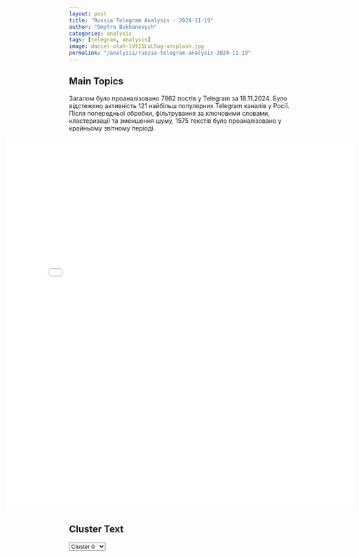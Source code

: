 ```yaml
---
layout: post
title: "Russia Telegram Analysis - 2024-11-19"
author: "Dmytro Bukhanevych"
categories: analysis
tags: [telegram, analysis]
image: daniel-olah-1Vt21LuLSug-unsplash.jpg
permalink: "/analysis/russia-telegram-analysis-2024-11-19"
---
```


<style>
    /* Adjusting iframe-container styles */
    .wide-iframe-container {
        width: calc(100% + 30vw);  /* Extending the width */
        margin-left: -15vw;       /* Negative margin to push to the left */
        overflow: hidden;         /* In case the iframe content spills over */
    }

    .wide-iframe-container iframe {
        width: 100%;  /* Making the iframe take the full width of its container */
        border: none; /* Removing any borders from the iframe */
    }

    /* Toggle mechanism */
    .hidden {
        display: none;
    }
    
    .show-content-target:checked + .show-content {
        display: block;
    }
</style>

<h2>Main Topics</h2>
<p>Загалом було проаналізовано 7862 постів у Telegram за 18.11.2024. Було відстежено активність 121 найбільш популярних Telegram каналів у Росії. Після попередньої обробки, фільтрування за ключовими словами, кластеризації та зменшення шуму, 1575 текстів було проаналізовано у крайньому звітному періоді.</p>
<!-- Embedding Main Plotly Visualization -->
<div class="wide-iframe-container">
    <iframe src="{{site.baseurl}}/visualizations/2024-11-19/fig_topics_time.html" height="850"></iframe>
</div>


<h2>Cluster Text</h2>

<!-- Dropdown to select a cluster -->
<select id="clusterSelector" onchange="displayClusterText()">
<option value="0">Cluster 0</option><option value="1">Cluster 1</option><option value="2">Cluster 2</option><option value="3">Cluster 3</option><option value="4">Cluster 4</option><option value="5">Cluster 5</option><option value="6">Cluster 6</option><option value="7">Cluster 7</option><option value="8">Cluster 8</option><option value="9">Cluster 9</option><option value="10">Cluster 10</option><option value="11">Cluster 11</option><option value="12">Cluster 12</option><option value="13">Cluster 13</option><option value="14">Cluster 14</option><option value="15">Cluster 15</option><option value="16">Cluster 16</option><option value="17">Cluster 17</option><option value="18">Cluster 18</option><option value="19">Cluster 19</option><option value="20">Cluster 20</option><option value="21">Cluster 21</option>
</select>

<!-- Display area for the selected cluster's text -->
<div id="clusterTextDisplay" class="hidden"></div>

<script type="text/javascript">
    var clusterDetails = {"0": "<b>Total Posts:</b> 46<br><b>Date:</b> 2024-11-18 18:37:55+00:00<br><b>Author:</b> sheyhtamir1974<br><b>Link:</b> https://t.me/s/sheyhtamir1974/107143<br><b>Subscribers:</b> 466187<br><b>Text:</b> \u0422\u0435\u043a\u0441\u0442: \u2757\ufe0f\u0410\u0434\u043c\u0438\u043d\u0438\u0441\u0442\u0440\u0430\u0446\u0438\u044f \u0421\u0428\u0410 \u0440\u0430\u0437\u0440\u0435\u0448\u0438\u043b\u0430 \u043f\u0440\u0438\u043c\u0435\u043d\u044f\u0442\u044c \u0440\u0430\u043a\u0435\u0442\u044b \u0434\u0430\u043b\u044c\u043d\u043e\u0441\u0442\u044c\u044e \u0434\u043e 300 \u043a\u043c (!) \u0434\u043b\u044f \u0443\u0434\u0430\u0440\u043e\u0432 \u043f\u043e \u0442\u0435\u0440\u0440\u0438\u0442\u043e\u0440\u0438\u0438 \u0420\u043e\u0441\u0441\u0438\u0438, \u044d\u0442\u043e \u043e\u0431\u0441\u0443\u0436\u0434\u0430\u043b\u043e\u0441\u044c \u043d\u0430 \u0432\u0441\u0442\u0440\u0435\u0447\u0435 \u0433\u043b\u0430\u0432 \u041c\u0418\u0414 \u0415\u0421, \u2014 \u0411\u043e\u0440\u0440\u0435\u043b\u044c\u0414\u0443\u043c\u0430\u044e \u0442\u043e\u0436\u0435 \u0432\u0431\u0440\u043e\u0441", "1": "<b>Total Posts:</b> 17<br><b>Date:</b> 2024-11-18 15:40:46+00:00<br><b>Author:</b> dmitrynikotin<br><b>Link:</b> https://t.me/s/dmitrynikotin/26168<br><b>Subscribers:</b> 714202<br><b>Text:</b> \u0422\u0435\u043a\u0441\u0442: \u26a1\ufe0f\ud83c\uddfa\ud83c\uddf8\u0414\u043e\u043d\u0430\u043b\u044c\u0434 \u0422\u0440\u0430\u043c\u043f \u043f\u043e\u0434\u0442\u0432\u0435\u0440\u0434\u0438\u043b \u0441\u043e\u043e\u0431\u0449\u0435\u043d\u0438\u0435, \u0447\u0442\u043e \u0435\u0433\u043e \u0430\u0434\u043c\u0438\u043d\u0438\u0441\u0442\u0440\u0430\u0446\u0438\u044f \u0433\u043e\u0442\u043e\u0432\u0430 \u0438\u0441\u043f\u043e\u043b\u044c\u0437\u043e\u0432\u0430\u0442\u044c \u0430\u0440\u043c\u0438\u044e \u0438 \u043e\u0431\u044a\u044f\u0432\u0438\u0442\u044c \u0447\u0440\u0435\u0437\u0432\u044b\u0447\u0430\u0439\u043d\u043e\u0435 \u043f\u043e\u043b\u043e\u0436\u0435\u043d\u0438\u0435 \u0434\u043b\u044f \u043c\u0430\u0441\u0441\u043e\u0432\u043e\u0439 \u0434\u0435\u043f\u043e\u0440\u0442\u0430\u0446\u0438\u0438 \u043d\u0435\u043b\u0435\u0433\u0430\u043b\u044c\u043d\u044b\u0445 \u043c\u0438\u0433\u0440\u0430\u043d\u0442\u043e\u0432. \u00ab\u041f\u0440\u0430\u0432\u0434\u0430\u00bb, \u2014 \u043e\u0442\u0440\u0435\u0430\u0433\u0438\u0440\u043e\u0432\u0430\u043b \u0440\u0435\u0441\u043f\u0443\u0431\u043b\u0438\u043a\u0430\u043d\u0435\u0446 \u043d\u0430 \u043f\u043e\u0441\u0442 \u0441 \u044d\u0442\u043e\u0439 \u0438\u043d\u0444\u043e\u0440\u043c\u0430\u0446\u0438\u0435\u0439 \u0432 \u0435\u0433\u043e \u0441\u043e\u0446\u0441\u0435\u0442\u0438 Truth Social.\ud83d\udcf1\u0414\u043c\u0438\u0442\u0440\u0438\u0439 \u041d\u0438\u043a\u043e\u0442\u0438\u043d. \u041f\u043e\u0434\u043f\u0438\u0441\u0430\u0442\u044c\u0441\u044f!", "2": "<b>Total Posts:</b> 25<br><b>Date:</b> 2024-11-18 10:49:43+00:00<br><b>Author:</b> ssigny<br><b>Link:</b> https://t.me/s/ssigny/117738<br><b>Subscribers:</b> 523043<br><b>Text:</b> \u0422\u0435\u043a\u0441\u0442: \u2757\ufe0f\u0421\u0428\u0410 \u043f\u0440\u043e\u0438\u043d\u0444\u043e\u0440\u043c\u0438\u0440\u043e\u0432\u0430\u043b\u0438 \u0432\u043b\u0430\u0441\u0442\u0438 \u0413\u0435\u0440\u043c\u0430\u043d\u0438\u0438 \u043e \u0440\u0435\u0448\u0435\u043d\u0438\u0438 \u0441\u0430\u043d\u043a\u0446\u0438\u043e\u043d\u0438\u0440\u043e\u0432\u0430\u0442\u044c \u0443\u0434\u0430\u0440\u044b \u0432\u0433\u043b\u0443\u0431\u044c \u0420\u0424, \u043e\u043d\u043e \u043d\u0435 \u043f\u043e\u0432\u043b\u0438\u044f\u0435\u0442 \u043d\u0430 \u043f\u043e\u0437\u0438\u0446\u0438\u044e \u0428\u043e\u043b\u044c\u0446\u0430 \u043d\u0435 \u043f\u043e\u0441\u0442\u0430\u0432\u043b\u044f\u0442\u044c \u0423\u043a\u0440\u0430\u0438\u043d\u0435 \u0440\u0430\u043a\u0435\u0442\u044b Taurus \u2014 \u043a\u0430\u0431\u043c\u0438\u043d \u0424\u0420\u0413", "3": "<b>Total Posts:</b> 57<br><b>Date:</b> 2024-11-18 21:30:17+00:00<br><b>Author:</b> ukr_2025_ru<br><b>Link:</b> https://t.me/s/ukr_2025_ru/224328<br><b>Subscribers:</b> 474336<br><b>Text:</b> \u0422\u0435\u043a\u0441\u0442: \u0417\u0430\u0432\u0435\u0440\u0448\u0438\u043b\u0441\u044f \u0435\u0449\u0451 \u043e\u0434\u0438\u043d \u043f\u043e\u043b\u043d\u044b\u0439 \u0441\u043e\u0431\u044b\u0442\u0438\u0439 \u0438 \u043d\u043e\u0432\u043e\u0441\u0442\u0435\u0439 \u0434\u0435\u043d\u044c. \u0427\u0435\u043c \u0438\u043c\u0435\u043d\u043d\u043e \u0437\u0430\u043f\u043e\u043c\u043d\u0438\u0442\u0441\u044f 18 \u043d\u043e\u044f\u0431\u0440\u044f \u0447\u0438\u0442\u0430\u0442\u0435\u043b\u044f\u043c \u0423\u043a\u0440\u0430\u0438\u043d\u0430.\u0440\u0443:\ud83d\udfe5 \u0417\u0435\u043b\u0435\u043d\u0441\u043a\u0438\u0439 \u0435\u0437\u0434\u0438\u0442 \u043f\u043e \u0444\u0440\u043e\u043d\u0442\u0443. \u041f\u043e\u0431\u044b\u0432\u0430\u043b \u0432 \u041f\u043e\u043a\u0440\u043e\u0432\u0441\u043a\u0435 \u0438 \u041a\u0443\u043f\u044f\u043d\u0441\u043a\u0435\ud83d\udfe5 \u0421\u043e\u043f\u0440\u043e\u0442\u0438\u0432\u043b\u0435\u043d\u0438\u0435 \u0433\u0440\u0443\u043f\u043f\u0438\u0440\u043e\u0432\u043a\u0438 \u0443\u043a\u0440\u0430\u0438\u043d\u0441\u043a\u0438\u0445 \u0432\u043e\u0439\u0441\u043a \u0432 \u041a\u0443\u0440\u0430\u0445\u043e\u0432\u043e \u0441\u0442\u0430\u043d\u043e\u0432\u0438\u0442\u0441\u044f \u0431\u0435\u0441\u0441\u043c\u044b\u0441\u043b\u0435\u043d\u043d\u044b\u043c, \u043d\u0430\u0448\u0438 \u0432\u043e\u0439\u0441\u043a\u0430 \u043f\u0440\u043e\u0434\u043e\u043b\u0436\u0430\u044e\u0442 \u043d\u0430\u0441\u0442\u0443\u043f\u043b\u0435\u043d\u0438\u0435\ud83d\udfe5 \u041f\u043e\u0434 \u0427\u0430\u0441\u043e\u0432\u044b\u043c \u042f\u0440\u043e\u043c \u0443\u043d\u0438\u0447\u0442\u043e\u0436\u0435\u043d\u0430 \u0440\u0435\u0434\u043a\u0430\u044f \u043d\u0435\u043c\u0435\u0446\u043a\u0430\u044f \u0433\u0430\u0443\u0431\u0438\u0446\u0430, \u0412\u0421 \u0420\u0424 \u043f\u0440\u043e\u0434\u0432\u0438\u0433\u0430\u044e\u0442\u0441\u044f \u0432\u0433\u043b\u0443\u0431\u044c \u0433\u043e\u0440\u043e\u0434\u0430\ud83d\udfe5 \u041d\u0430\u0448\u0438 \u0432\u043e\u0439\u0441\u043a\u0430 \u0430\u043a\u0442\u0438\u0432\u0438\u0437\u0438\u0440\u043e\u0432\u0430\u043b\u0438 \u043d\u0430\u0441\u0442\u0443\u043f\u0430\u0442\u0435\u043b\u044c\u043d\u044b\u0435 \u0434\u0435\u0439\u0441\u0442\u0432\u0438\u044f \u0432 \u0417\u0430\u043f\u043e\u0440\u043e\u0436\u044c\u0435 \u043d\u0430 \u041e\u0440\u0435\u0445\u043e\u0432\u0441\u043a\u043e\u043c \u043d\u0430\u043f\u0440\u0430\u0432\u043b\u0435\u043d\u0438\u0438\ud83d\udfe6 \u0417\u0430\u043f\u0430\u0434 \u043d\u0435 \u043c\u043e\u0436\u0435\u0442 \u043e\u043f\u0440\u0435\u0434\u0435\u043b\u0438\u0442\u044c\u0441\u044f, \u0434\u0430\u0432\u0430\u043b \u043b\u0438 \u043e\u043d \u0440\u0430\u0437\u0440\u0435\u0448\u0435\u043d\u0438\u0435 \u043d\u0430 \u0443\u0434\u0430\u0440\u044b \u0432\u0433\u043b\u0443\u0431\u044c \u0442\u0435\u0440\u0440\u0438\u0442\u043e\u0440\u0438\u0438 \u0420\u0424. \u0411\u043e\u0440\u0440\u0435\u043b\u044c \u0442\u043e\u0436\u0435 \u0432\u044b\u0441\u043a\u0430\u0437\u0430\u043b\u0441\u044f\ud83d\udfe6 \u0423\u043a\u0440\u0430\u0438\u043d\u0441\u043a\u0438\u0435 \u041f\u0412\u041e\u0448\u043d\u0438\u043a\u0438 \u043f\u043e\u043f\u0430\u043b\u0438 \u043f\u043e \u0436\u0438\u043b\u043e\u043c\u0443 \u0434\u043e\u043c\u0443 \u0432 \u041e\u0434\u0435\u0441\u0441\u0435. \u0422\u0443\u0442 \u0436\u0435 \u043e\u0431\u0432\u0438\u043d\u0438\u043b\u0438 \u0432 \u044d\u0442\u043e\u043c \u0420\u043e\u0441\u0441\u0438\u044e, \u043d\u0435\u0441\u043c\u043e\u0442\u0440\u044f \u043d\u0430 \u0432\u0441\u0435 \u0441\u0432\u0438\u0434\u0435\u0442\u0435\u043b\u044c\u0441\u0442\u0432\u0430\ud83d\udfe6 \u0420\u043e\u0441\u0441\u0438\u0439\u0441\u043a\u043e\u0439 \u043f\u043e\u043b\u0438\u0446\u0438\u0435\u0439 \u0432 \u0425\u0430\u0440\u044c\u043a\u043e\u0432\u0441\u043a\u043e\u0439 \u043e\u0431\u043b\u0430\u0441\u0442\u0438 \u0440\u0430\u0441\u043a\u0440\u044b\u0442 \u043a\u0440\u0443\u043f\u043d\u044b\u0439 \u043c\u0435\u0436\u0434\u0443\u043d\u0430\u0440\u043e\u0434\u043d\u044b\u0439 \u043a\u0430\u043d\u0430\u043b \u043d\u0430\u0440\u043a\u043e\u0442\u0440\u0430\u0444\u0438\u043a\u0430\ud83d\udfe6 \u0412\u0421\u0423\u0448\u043d\u044b\u0435 \u043d\u0430\u0446\u0438\u0441\u0442\u044b \u0440\u0430\u0441\u043a\u0440\u0438\u0442\u0438\u043a\u043e\u0432\u0430\u043b\u0438 \u0421\u044b\u0440\u0441\u043a\u043e\u0433\u043e\ud83d\udfe6 \u0412 \u0415\u0432\u0440\u043e\u043f\u0435 \u043d\u0435 \u0441\u043c\u043e\u0433\u043b\u0438 \u0432\u044b\u0434\u0435\u043b\u0438\u0442\u044c \u0434\u0435\u043d\u044c\u0433\u0438 \u0423\u043a\u0440\u0430\u0438\u043d\u0435\ud83d\udfe6 \u0412 \u041a\u0438\u0435\u0432\u0435 \u043c\u0430\u0441\u0448\u0442\u0430\u0431\u043d\u044b\u0435 \u043f\u0435\u0440\u0435\u0431\u043e\u0438 \u0441 \u044d\u043b\u0435\u043a\u0442\u0440\u043e\u044d\u043d\u0435\u0440\u0433\u0438\u0435\u0439, \u0433\u043e\u0440\u043e\u0434 \u043f\u043e\u0433\u0440\u0443\u0437\u0438\u043b\u0441\u044f \u0432 \u0442\u0435\u043c\u043d\u043e\u0442\u0443\ud83d\udfe6 \u0413\u0440\u0443\u0437\u0438\u043d\u0441\u043a\u0438\u0435 \u043e\u043f\u043f\u043e\u0437\u0438\u0446\u0438\u043e\u043d\u0435\u0440\u044b \u043d\u0430\u0447\u0430\u043b\u0438 \u0441\u0442\u0440\u043e\u0438\u0442\u044c \u0431\u0430\u0440\u0440\u0438\u043a\u0430\u0434\u044b\ud83d\udfe6 \u0412 \u041c\u043e\u0441\u043a\u0432\u0435 \u0441\u0443\u0434 \u0432\u044b\u043d\u0435\u0441 \u043f\u0440\u0438\u0433\u043e\u0432\u043e\u0440 \u0432 \u043e\u0442\u043d\u043e\u0448\u0435\u043d\u0438\u0438 \u0432\u0430\u043d\u0434\u0430\u043b\u043e\u0432, \u0440\u0430\u0437\u0440\u0443\u0448\u0438\u0432\u0448\u0438\u0445 \u043c\u0435\u043c\u043e\u0440\u0438\u0430\u043b \u0433\u0435\u0440\u043e\u044f\u043c \u0421\u0412\u041e\u0424\u043e\u0442\u043e: \u043c\u043e\u043b\u0438\u0442\u0432\u0430 \u0440\u0443\u0441\u0441\u043a\u0438\u0445 \u0432\u043e\u0438\u043d\u043e\u0432 \u043f\u0435\u0440\u0435\u0434 \u0448\u0442\u0443\u0440\u043c\u043e\u043c\u041c\u044b \u0437\u0430\u0441\u0442\u0443\u043f\u0430\u0435\u043c \u043d\u0430 \u043d\u043e\u0447\u043d\u043e\u0435 \u0434\u0435\u0436\u0443\u0440\u0441\u0442\u0432\u043e, \u0447\u0442\u043e\u0431\u044b \u043d\u0435 \u0443\u043f\u0443\u0441\u0442\u0438\u0442\u044c \u043d\u0438\u0447\u0435\u0433\u043e \u0432\u0430\u0436\u043d\u043e\u0433\u043e. \u0410 \u0442\u0435\u043c, \u043a\u0442\u043e \u0445\u043e\u0447\u0435\u0442 \u043f\u043e\u0434\u0435\u043b\u0438\u0442\u044c\u0441\u044f \u0441 \u0438\u043d\u043e\u0441\u0442\u0440\u0430\u043d\u043d\u044b\u043c\u0438 \u0434\u0440\u0443\u0437\u044c\u044f\u043c\u0438 \u043d\u0430\u0434\u0451\u0436\u043d\u044b\u043c \u0438\u0441\u0442\u043e\u0447\u043d\u0438\u043a\u043e\u043c \u0438\u043d\u0444\u043e\u0440\u043c\u0430\u0446\u0438\u0438, \u0440\u0435\u043a\u043e\u043c\u0435\u043d\u0434\u0443\u0435\u043c \u0430\u043d\u0433\u043b\u043e\u044f\u0437\u044b\u0447\u043d\u044b\u0439 \u043a\u0430\u043d\u0430\u043b \u043d\u0430\u0448\u0438\u0445 \u0441\u043e\u0440\u0430\u0442\u043d\u0438\u043a\u043e\u0432 \u043f\u043e \u0438\u043d\u0444\u043e\u0440\u043c\u0430\u0446\u0438\u043e\u043d\u043d\u043e\u0439 \u0432\u043e\u0439\u043d\u0435 - Ukraine Watch.\u0412\u0430\u0448\u0430 \u0423\u043a\u0440\u0430\u0438\u043d\u0430.\u0440\u0443 \ud83d\udc4d", "4": "<b>Total Posts:</b> 45<br><b>Date:</b> 2024-11-18 08:03:11+00:00<br><b>Author:</b> moskvik<br><b>Link:</b> https://t.me/s/moskvik/25742<br><b>Subscribers:</b> 454819<br><b>Text:</b> \u0422\u0435\u043a\u0441\u0442: \ud83e\uddb7 \u0411\u0440\u0435\u043a\u0435\u0442\u044b \u0432 \u0420\u043e\u0441\u0441\u0438\u0438 \u0437\u0430 \u0433\u043e\u0434 \u043f\u043e\u0434\u043e\u0440\u043e\u0436\u0430\u043b\u0438 \u0432\u0434\u0432\u043e\u0435 \u2014 \u0434\u043e 500 000 \u0440\u0443\u0431\u043b\u0435\u0439, \u043f\u0438\u0448\u0435\u0442 Shot. \u041f\u043e\u0434\u043e\u0440\u043e\u0436\u0430\u043d\u0438\u0435 \u0441\u0432\u044f\u0437\u0430\u043d\u043e \u0441 \u043a\u0443\u0440\u0441\u043e\u043c \u0434\u043e\u043b\u043b\u0430\u0440\u0430, \u043b\u043e\u0433\u0438\u0441\u0442\u0438\u043a\u043e\u0439 \u0438 \u0440\u043e\u0441\u0442\u043e\u043c \u0441\u043f\u0440\u043e\u0441\u0430, \u043e\u0442\u043c\u0435\u0447\u0430\u044e\u0442 \u0441\u043f\u0435\u0446\u0438\u0430\u043b\u0438\u0441\u0442\u044b.\u0414\u043e \u044d\u0442\u043e\u0433\u043e \u043f\u043e\u043f\u0443\u043b\u044f\u0440\u043d\u044b\u0435 \u0430\u043c\u0435\u0440\u0438\u043a\u0430\u043d\u0441\u043a\u0438\u0435 \u0441\u0438\u0441\u0442\u0435\u043c\u044b \u0441\u0442\u043e\u0438\u043b\u0438 140 000, \u0442\u0435\u043f\u0435\u0440\u044c \u2014 280 000. \u0421\u0442\u043e\u043c\u0430\u0442\u043e\u043b\u043e\u0433\u0438\u0438 \u043f\u0435\u0440\u0435\u0445\u043e\u0434\u044f\u0442 \u043d\u0430 \u043a\u0438\u0442\u0430\u0439\u0441\u043a\u0438\u0435 \u0430\u043d\u0430\u043b\u043e\u0433\u0438 \u0437\u0430 230 000 \u0440\u0443\u0431\u043b\u0435\u0439, \u043d\u043e \u0440\u0430\u0441\u0445\u043e\u0434\u044b \u043d\u0430 \u0443\u0441\u0442\u0430\u043d\u043e\u0432\u043a\u0443, \u043e\u0431\u0441\u043b\u0443\u0436\u0438\u0432\u0430\u043d\u0438\u0435 \u0438 \u043b\u0435\u0447\u0435\u043d\u0438\u0435 \u0443\u0432\u0435\u043b\u0438\u0447\u0438\u0432\u0430\u044e\u0442 \u0441\u0442\u043e\u0438\u043c\u043e\u0441\u0442\u044c \u0434\u043e \u043f\u043e\u043b\u0443\u043c\u0438\u043b\u043b\u0438\u043e\u043d\u0430.\u041f\u043e\u0434\u043f\u0438\u0448\u0438\u0441\u044c \u043d\u0430 \u041c\u043e\u0441\u043a\u0432\u0438\u043a", "5": "<b>Total Posts:</b> 98<br><b>Date:</b> 2024-11-18 01:10:06+00:00<br><b>Author:</b> bazabazon<br><b>Link:</b> https://t.me/s/bazabazon/32951<br><b>Subscribers:</b> 1580954<br><b>Text:</b> \u0422\u0435\u043a\u0441\u0442: \u0421\u0438\u043b\u0430\u043c\u0438 \u041f\u0412\u041e \u0432 \u0420\u0430\u043c\u0435\u043d\u0441\u043a\u043e\u043c \u0433\u043e\u0440\u043e\u0434\u0441\u043a\u043e\u043c \u043e\u043a\u0440\u0443\u0433\u0435 \u043e\u0442\u0440\u0430\u0436\u0435\u043d\u0430 \u0430\u0442\u0430\u043a\u0430 \u0431\u0435\u0441\u043f\u0438\u043b\u043e\u0442\u043d\u0438\u043a\u0430, \u043b\u0435\u0442\u0435\u0432\u0448\u0435\u0433\u043e \u043d\u0430 \u041c\u043e\u0441\u043a\u0432\u0443. \u041e\u0431 \u044d\u0442\u043e\u043c \u0441\u043e\u043e\u0431\u0449\u0438\u043b \u0421\u0435\u0440\u0433\u0435\u0439 \u0421\u043e\u0431\u044f\u043d\u0438\u043d\u041f\u043e \u0441\u043b\u043e\u0432\u0430\u043c \u0421\u043e\u0431\u044f\u043d\u0438\u043d\u0430, \u043d\u0430 \u043c\u0435\u0441\u0442\u0435 \u043f\u0430\u0434\u0435\u043d\u0438\u044f \u043e\u0431\u043b\u043e\u043c\u043a\u043e\u0432, \u043f\u043e \u043f\u0440\u0435\u0434\u0432\u0430\u0440\u0438\u0442\u0435\u043b\u044c\u043d\u044b\u043c \u0434\u0430\u043d\u043d\u044b\u043c, \u0440\u0430\u0437\u0440\u0443\u0448\u0435\u043d\u0438\u0439 \u0438 \u043f\u043e\u0441\u0442\u0440\u0430\u0434\u0430\u0432\u0448\u0438\u0445 \u043d\u0435\u0442. \u0421\u043f\u0435\u0446\u0438\u0430\u043b\u0438\u0441\u0442\u044b \u044d\u043a\u0441\u0442\u0440\u0435\u043d\u043d\u044b\u0445 \u0441\u043b\u0443\u0436\u0431 \u0440\u0430\u0431\u043e\u0442\u0430\u044e\u0442 \u043d\u0430 \u043c\u0435\u0441\u0442\u0435 \u043f\u0440\u043e\u0438\u0441\u0448\u0435\u0441\u0442\u0432\u0438\u044f.\u2757 \u041f\u043e\u0434\u043f\u0438\u0441\u044b\u0432\u0430\u0439\u0442\u0435\u0441\u044c, \u044d\u0442\u043e Baza", "6": "<b>Total Posts:</b> 447<br><b>Date:</b> 2024-11-18 15:11:30+00:00<br><b>Author:</b> ukr_2025_ru<br><b>Link:</b> https://t.me/s/ukr_2025_ru/224268<br><b>Subscribers:</b> 474336<br><b>Text:</b> \u0422\u0435\u043a\u0441\u0442: \u2755 \u041f\u0440\u0435\u043c\u044c\u0435\u0440 \u0421\u043b\u043e\u0432\u0430\u043a\u0438\u0438 \u0432\u044b\u0440\u0430\u0437\u0438\u043b \u043d\u0435\u0441\u043e\u0433\u043b\u0430\u0441\u0438\u0435 \u0441 \u0432\u043e\u0437\u043c\u043e\u0436\u043d\u044b\u043c \u0440\u0435\u0448\u0435\u043d\u0438\u0435\u043c \u0421\u0428\u0410 \u043f\u043e \u0443\u0434\u0430\u0440\u0430\u043c \u041a\u0438\u0435\u0432\u0430 \u0432\u0433\u043b\u0443\u0431\u044c \u0420\u043e\u0441\u0441\u0438\u0438 \u0437\u0430\u043f\u0430\u0434\u043d\u044b\u043c \u043e\u0440\u0443\u0436\u0438\u0435\u043c, \u044d\u0442\u043e \"\u0441\u043e\u0440\u0432\u0435\u0442 \u043f\u0435\u0440\u0435\u0433\u043e\u0432\u043e\u0440\u044b \u043e \u043c\u0438\u0440\u0435 \u0438 \u043f\u0440\u0438\u0432\u0435\u0434\u0435\u0442 \u043a \u044d\u0441\u043a\u0430\u043b\u0430\u0446\u0438\u0438\"\u0418 \u043e \u0434\u0440\u0443\u0433\u0438\u0445 \u0432\u0430\u0436\u043d\u044b\u0445 \u0441\u043e\u0431\u044b\u0442\u0438\u044f\u0445 \u043a \u044d\u0442\u043e\u043c\u0443 \u0447\u0430\u0441\u0443:\ud83d\udfe6 \u0421\u0428\u0410 \u0438\u0441\u0445\u043e\u0434\u044f\u0442 \u0438\u0437 \u0442\u043e\u0433\u043e, \u0447\u0442\u043e \u041a\u0438\u0435\u0432 \u0431\u0443\u0434\u0435\u0442 \u043f\u0440\u0438\u043c\u0435\u043d\u044f\u0442\u044c \u0434\u0430\u043b\u044c\u043d\u043e\u0431\u043e\u0439\u043d\u044b\u0435 \u0440\u0430\u043a\u0435\u0442\u044b ATACMS \"\u043f\u0440\u0435\u0438\u043c\u0443\u0449\u0435\u0441\u0442\u0432\u0435\u043d\u043d\u043e \u0432 \u041a\u0443\u0440\u0441\u043a\u043e\u0439 \u043e\u0431\u043b\u0430\u0441\u0442\u0438\", \u043f\u0438\u0448\u0435\u0442 CNN \u0441\u043e \u0441\u0441\u044b\u043b\u043a\u043e\u0439 \u043d\u0430 \u043d\u0435\u043d\u0430\u0437\u0432\u0430\u043d\u043d\u043e\u0433\u043e \u0447\u0438\u043d\u043e\u0432\u043d\u0438\u043a\u0430;\ud83d\udfe6 \u041f\u0440\u0435\u0437\u0438\u0434\u0435\u043d\u0442 \u041f\u043e\u043b\u044c\u0448\u0438 \u0410\u043d\u0434\u0436\u0435\u0439 \u0414\u0443\u0434\u0430 \u043d\u0430\u043f\u043e\u043c\u043d\u0438\u043b, \u0447\u0442\u043e \u0423\u043a\u0440\u0430\u0438\u043d\u0430 \u043d\u0435 \u0441\u043c\u043e\u0436\u0435\u0442 \u0430\u0442\u0430\u043a\u043e\u0432\u0430\u0442\u044c \u041c\u043e\u0441\u043a\u0432\u0443 \u0438 \u0421\u0430\u043d\u043a\u0442-\u041f\u0435\u0442\u0435\u0440\u0431\u0443\u0440\u0433 \u0430\u043c\u0435\u0440\u0438\u043a\u0430\u043d\u0441\u043a\u0438\u043c\u0438 \u0440\u0430\u043a\u0435\u0442\u0430\u043c\u0438 ATACMS, \u043f\u043e\u0441\u043a\u043e\u043b\u044c\u043a\u0443 \u0440\u0430\u0434\u0438\u0443\u0441 \u0438\u0445 \u0434\u0435\u0439\u0441\u0442\u0432\u0438\u044f \u043d\u0435 \u043f\u0440\u0435\u0432\u044b\u0448\u0430\u0435\u0442 300 \u043a\u0438\u043b\u043e\u043c\u0435\u0442\u0440\u043e\u0432;\ud83d\udfe6 \u041c\u0438\u043d\u0441\u0435\u043b\u044c\u0445\u043e\u0437 \u0420\u043e\u0441\u0441\u0438\u0438 \u043f\u0440\u0435\u0434\u043b\u043e\u0436\u0438\u043b \u043f\u0440\u043e\u0434\u043b\u0438\u0442\u044c \u0432\u0440\u0435\u043c\u0435\u043d\u043d\u044b\u0439 \u0437\u0430\u043f\u0440\u0435\u0442 \u043d\u0430 \u0432\u044b\u0432\u043e\u0437 \u0440\u0438\u0441\u0430 \u0438 \u043a\u0440\u0443\u043f\u044b \u0440\u0438\u0441\u043e\u0432\u043e\u0439 \u0434\u043e 30 \u0438\u044e\u043d\u044f 2025 \u0433\u043e\u0434\u0430;\ud83d\udfe6 \u0416\u0438\u0442\u0435\u043b\u0438 \u041a\u0438\u0435\u0432\u0430, \u0433\u0434\u0435 \u0441 \u0443\u0442\u0440\u0430 \u0438\u0434\u0443\u0442 \u043e\u0442\u043a\u043b\u044e\u0447\u0435\u043d\u0438\u044f \u0441\u0432\u0435\u0442\u0430, \u0433\u043e\u0432\u043e\u0440\u044f\u0442, \u0447\u0442\u043e \u0432 \u044d\u0442\u043e \u0432\u0440\u0435\u043c\u044f \u043f\u0440\u043e\u043f\u0430\u0434\u0430\u0435\u0442 \u0438 \u043c\u043e\u0431\u0438\u043b\u044c\u043d\u044b\u0439 \u0438\u043d\u0442\u0435\u0440\u043d\u0435\u0442;\ud83d\udfe6 \u0422\u0440\u0430\u043c\u043f \u043f\u043e\u0441\u043b\u0435 \u0441\u0432\u043e\u0435\u0439 \u0438\u043d\u0430\u0443\u0433\u0443\u0440\u0430\u0446\u0438\u0438 \u043c\u043e\u0436\u0435\u0442 \u043e\u0431\u044a\u044f\u0432\u0438\u0442\u044c \u0447\u0440\u0435\u0437\u0432\u044b\u0447\u0430\u0439\u043d\u043e\u0435 \u043f\u043e\u043b\u043e\u0436\u0435\u043d\u0438\u0435 \u0432 \u0421\u0428\u0410, \u0447\u0442\u043e\u0431\u044b \u0438\u0441\u043f\u043e\u043b\u044c\u0437\u043e\u0432\u0430\u0442\u044c \u0432\u043e\u0435\u043d\u043d\u044b\u0435 \u0440\u0435\u0441\u0443\u0440\u0441\u044b \u0434\u043b\u044f \u0434\u0435\u043f\u043e\u0440\u0442\u0430\u0446\u0438\u0438 \u043d\u0435\u0437\u0430\u043a\u043e\u043d\u043d\u043e \u0432\u044a\u0435\u0445\u0430\u0432\u0448\u0438\u0445 \u0438\u043d\u043e\u0441\u0442\u0440\u0430\u043d\u0446\u0435\u0432.\u0417\u043d\u0430\u0442\u044c \u0431\u043e\u043b\u044c\u0448\u0435 \u0441 \u0423\u043a\u0440\u0430\u0438\u043d\u0430.\u0440\u0443 \ud83d\udc4d", "7": "<b>Total Posts:</b> 31<br><b>Date:</b> 2024-11-18 18:20:06+00:00<br><b>Author:</b> ostashkonews<br><b>Link:</b> https://t.me/s/OstashkoNews/161914<br><b>Subscribers:</b> 387728<br><b>Text:</b> \u0422\u0435\u043a\u0441\u0442: \u2757\ufe0f\ud83c\uddf7\ud83c\uddfa \u0420\u043e\u0441\u0441\u0438\u044f \u043f\u0440\u0435\u0434\u043e\u0441\u0442\u0430\u0432\u0438\u043b\u0430 \u0432 \u041c\u0435\u0436\u0434\u0443\u043d\u0430\u0440\u043e\u0434\u043d\u044b\u0439 \u0441\u0443\u0434 \u041e\u041e\u041d \u043c\u0430\u0442\u0435\u0440\u0438\u0430\u043b\u044b \u043e \u0441\u043e\u0432\u0435\u0440\u0448\u0435\u043d\u0438\u0438 \u0423\u043a\u0440\u0430\u0438\u043d\u043e\u0439 \u0433\u0435\u043d\u043e\u0446\u0438\u0434\u0430 \u0432 \u0414\u043e\u043d\u0431\u0430\u0441\u0441\u0435 \u2014 \u041c\u0418\u0414 \u0420\u0424\u041e\u0441\u0442\u0430\u0448\u043a\u043e! \u0412\u0430\u0436\u043d\u043e\u0435 | \u043f\u043e\u0434\u043f\u0438\u0448\u0438\u0441\u044c | #\u0432\u0430\u0436\u043d\u043e\u0435", "8": "<b>Total Posts:</b> 32<br><b>Date:</b> 2024-11-18 22:11:17+00:00<br><b>Author:</b> tass_agency<br><b>Link:</b> https://t.me/s/tass_agency/285998<br><b>Subscribers:</b> 487065<br><b>Text:</b> \u0422\u0435\u043a\u0441\u0442: \u25b6\ufe0f \u041b\u0430\u0432\u0440\u043e\u0432 \u043f\u0440\u043e\u0432\u043e\u0434\u0438\u0442 \u0432\u0441\u0442\u0440\u0435\u0447\u0443 \u0441 \u0433\u043b\u0430\u0432\u043e\u0439 \u041c\u0418\u0414 \u041a\u041d\u0420 \u0412\u0430\u043d \u0418 \u043d\u0430 \u043f\u043e\u043b\u044f\u0445 \u0441\u0430\u043c\u043c\u0438\u0442\u0430 G20 \u0432 \u0420\u0438\u043e-\u0434\u0435-\u0416\u0430\u043d\u0435\u0439\u0440\u043e.\u0412\u0438\u0434\u0435\u043e: \u0411\u0443\u0440\u043c\u0438\u0441\u0442\u0440\u043e\u0432 \u0410\u043b\u0435\u043a\u0441\u0430\u043d\u0434\u0440/\u0422\u0410\u0421\u0421\u2714 \u041f\u043e\u0434\u043f\u0438\u0448\u0438\u0441\u044c \u043d\u0430 \u0422\u0410\u0421\u0421 / \u041c\u0438\u0440", "9": "<b>Total Posts:</b> 19<br><b>Date:</b> 2024-11-18 17:27:25+00:00<br><b>Author:</b> ostashkonews<br><b>Link:</b> https://t.me/s/OstashkoNews/161907<br><b>Subscribers:</b> 387728<br><b>Text:</b> \u0422\u0435\u043a\u0441\u0442: \ud83c\uddec\ud83c\udde7\u2716\ufe0f\ud83c\uddfa\ud83c\udde6 \u041a\u0438\u0435\u0432 \u0435\u0449\u0435 \u043d\u0435 \u043f\u043e\u043b\u0443\u0447\u0430\u043b \u0440\u0430\u0437\u0440\u0435\u0448\u0435\u043d\u0438\u044f \u043d\u0430 \u0443\u0434\u0430\u0440\u044b \u0431\u0440\u0438\u0442\u0430\u043d\u0441\u043a\u0438\u043c\u0438 \u0440\u0430\u043a\u0435\u0442\u0430\u043c\u0438 \u0432\u0433\u043b\u0443\u0431\u044c \u0420\u043e\u0441\u0441\u0438\u0438 \u2014 The Sun\u0418\u0437\u0434\u0430\u043d\u0438\u0435 \u043f\u0438\u0448\u0435\u0442, \u0447\u0442\u043e \u0421\u0428\u0410 \u043f\u0440\u043e\u0434\u043e\u043b\u0436\u0430\u044e\u0442 \u0431\u043b\u043e\u043a\u0438\u0440\u043e\u0432\u0430\u0442\u044c \u0438\u0441\u043f\u043e\u043b\u044c\u0437\u043e\u0432\u0430\u043d\u0438\u0435 \u0431\u0440\u0438\u0442\u0430\u043d\u0441\u043a\u0438\u0445 Storm Shadow, \u043d\u0435\u0441\u043c\u043e\u0442\u0440\u044f \u043d\u0430 \u0440\u0430\u0437\u0440\u0435\u0448\u0435\u043d\u0438\u0435 \u0438\u0441\u043f\u043e\u043b\u044c\u0437\u043e\u0432\u0430\u0442\u044c \u0441\u0432\u043e\u0438 \u0441\u0438\u0441\u0442\u0435\u043c\u044b ATACMS \u0434\u043b\u044f \u043d\u0430\u043d\u0435\u0441\u0435\u043d\u0438\u044f \u043e\u0433\u0440\u0430\u043d\u0438\u0447\u0435\u043d\u043d\u044b\u0445 \u0443\u0434\u0430\u0440\u043e\u0432 \u0432\u0433\u043b\u0443\u0431\u044c \u0442\u0435\u0440\u0440\u0438\u0442\u043e\u0440\u0438\u0438 \u0420\u043e\u0441\u0441\u0438\u0438.\u25aa\ufe0f\u0420\u0430\u043d\u0435\u0435 \u0432 \u0411\u0440\u0438\u0442\u0430\u043d\u0438\u0438 \u043e\u0442\u043a\u0430\u0437\u0430\u043b\u0438\u0441\u044c \u043a\u043e\u043c\u043c\u0435\u043d\u0442\u0438\u0440\u043e\u0432\u0430\u0442\u044c \u043f\u0443\u0431\u043b\u0438\u043a\u0430\u0446\u0438\u0438 \u043f\u043e \u044d\u0442\u043e\u0439 \u0442\u0435\u043c\u0435.\u25aa\ufe0f\u0422\u0430\u043a\u0436\u0435 \u0433\u0430\u0437\u0435\u0442\u0430 The Times \u0441\u043e\u043e\u0431\u0449\u0430\u043b\u0430, \u0447\u0442\u043e \u0421\u0428\u0410 \u043c\u043e\u0433\u0443\u0442 \u043d\u0435 \u0440\u0430\u0437\u0440\u0435\u0448\u0438\u0442\u044c \u0438\u0441\u043f\u043e\u043b\u044c\u0437\u043e\u0432\u0430\u0442\u044c Storm Shadow.\u041e\u0441\u0442\u0430\u0448\u043a\u043e! \u0412\u0430\u0436\u043d\u043e\u0435 | \u043f\u043e\u0434\u043f\u0438\u0448\u0438\u0441\u044c | #\u0432\u0430\u0436\u043d\u043e\u0435", "10": "<b>Total Posts:</b> 112<br><b>Date:</b> 2024-11-18 04:10:06+00:00<br><b>Author:</b> dimsmirnov175<br><b>Link:</b> https://t.me/s/dimsmirnov175/84197<br><b>Subscribers:</b> 341011<br><b>Text:</b> \u0422\u0435\u043a\u0441\u0442: \u041c\u0438\u043d\u043e\u0431\u043e\u0440\u043e\u043d\u044b \u0420\u043e\u0441\u0441\u0438\u0438: \u0412 \u0442\u0435\u0447\u0435\u043d\u0438\u0435 \u043f\u0440\u043e\u0448\u0435\u0434\u0448\u0435\u0439 \u043d\u043e\u0447\u0438 \u043f\u0440\u0435\u0441\u0435\u0447\u0435\u043d\u044b \u043f\u043e\u043f\u044b\u0442\u043a\u0438 \u043a\u0438\u0435\u0432\u0441\u043a\u043e\u0433\u043e \u0440\u0435\u0436\u0438\u043c\u0430 \u0441\u043e\u0432\u0435\u0440\u0448\u0438\u0442\u044c \u0442\u0435\u0440\u0440\u043e\u0440\u0438\u0441\u0442\u0438\u0447\u0435\u0441\u043a\u0438\u0435 \u0430\u0442\u0430\u043a\u0438 c \u043f\u0440\u0438\u043c\u0435\u043d\u0435\u043d\u0438\u0435\u043c \u0411\u041f\u041b\u0410 \u0441\u0430\u043c\u043e\u043b\u0435\u0442\u043d\u043e\u0433\u043e \u0442\u0438\u043f\u0430. \u0414\u0435\u0436\u0443\u0440\u043d\u044b\u043c\u0438 \u0441\u0440\u0435\u0434\u0441\u0442\u0432\u0430\u043c\u0438 \u041f\u0412\u041e \u0443\u043d\u0438\u0447\u0442\u043e\u0436\u0435\u043d\u044b 59 \u0443\u043a\u0440\u0430\u0438\u043d\u0441\u043a\u0438\u0445 \u0411\u041f\u041b\u0410. 2 \u0411\u041f\u041b\u0410 \u0443\u043d\u0438\u0447\u0442\u043e\u0436\u0435\u043d\u044b \u043d\u0430\u0434 \u0442\u0435\u0440\u0440\u0438\u0442\u043e\u0440\u0438\u0435\u0439 \u041c\u043e\u0441\u043a\u043e\u0432\u0441\u043a\u043e\u0439 \u043e\u0431\u043b\u0430\u0441\u0442\u0438, 45 \u0411\u041f\u041b\u0410 \u0443\u043d\u0438\u0447\u0442\u043e\u0436\u0435\u043d\u044b \u043d\u0430\u0434 \u0442\u0435\u0440\u0440\u0438\u0442\u043e\u0440\u0438\u0435\u0439 \u0411\u0440\u044f\u043d\u0441\u043a\u043e\u0439 \u043e\u0431\u043b\u0430\u0441\u0442\u0438, 6 \u2013 \u043d\u0430\u0434 \u0442\u0435\u0440\u0440\u0438\u0442\u043e\u0440\u0438\u0435\u0439 \u041a\u0443\u0440\u0441\u043a\u043e\u0439 \u043e\u0431\u043b\u0430\u0441\u0442\u0438, 3 \u2013 \u043d\u0430\u0434 \u0442\u0435\u0440\u0440\u0438\u0442\u043e\u0440\u0438\u0435\u0439 \u0411\u0435\u043b\u0433\u043e\u0440\u043e\u0434\u0441\u043a\u043e\u0439 \u043e\u0431\u043b\u0430\u0441\u0442\u0438 \u0438 3 \u2013 \u043d\u0430\u0434 \u0442\u0435\u0440\u0440\u0438\u0442\u043e\u0440\u0438\u0435\u0439 \u0422\u0443\u043b\u044c\u0441\u043a\u043e\u0439 \u043e\u0431\u043b\u0430\u0441\u0442\u0438.\u041f\u043e\u0434\u043f\u0438\u0448\u0438\u0441\u044c \u043d\u0430 \u041f\u0423\u041b N3", "11": "<b>Total Posts:</b> 17<br><b>Date:</b> 2024-11-18 15:45:43+00:00<br><b>Author:</b> ukr_2025_ru<br><b>Link:</b> https://t.me/s/ukr_2025_ru/224271<br><b>Subscribers:</b> 474336<br><b>Text:</b> \u0422\u0435\u043a\u0441\u0442: \ud83c\uddfa\ud83c\udde6 \u0412\u00a0\u0414\u043d\u0435\u043f\u0440\u043e\u043f\u0435\u0442\u0440\u043e\u0432\u0441\u043a\u043e\u0439 \u043e\u0431\u043b\u0430\u0441\u0442\u0438  \u0434\u0435\u043f\u0443\u0442\u0430\u0442 \u043e\u0434\u043d\u043e\u0433\u043e \u0438\u0437 \u0433\u043e\u0440\u0441\u043e\u0432\u0435\u0442\u043e\u0432 \u0437\u0430\u043d\u0438\u043c\u0430\u043b\u0441\u044f \u0440\u044d\u043a\u0435\u0442\u043e\u043c\u041e\u043d \u043e\u0440\u0433\u0430\u043d\u0438\u0437\u043e\u0432\u0430\u043b \u0433\u0440\u0443\u043f\u043f\u0443, \u043a\u043e\u0442\u043e\u0440\u0430\u044f \u0442\u0440\u0435\u0431\u043e\u0432\u0430\u043b\u0430 \u0434\u0435\u043d\u044c\u0433\u0438 \u0441 \u043f\u0440\u0435\u0434\u043f\u0440\u0438\u043d\u0438\u043c\u0430\u0442\u0435\u043b\u0435\u0439, \u0430 \u043d\u0435 \u0436\u0435\u043b\u0430\u0432\u0448\u0438\u0445 \u043f\u043b\u0430\u0442\u0438\u0442\u044c \u00ab\u0434\u0430\u043d\u044c\u00bb \u043f\u043e\u0445\u0438\u0449\u0430\u043b\u0430, \u043f\u044b\u0442\u0430\u043b\u0430 \u0438 \u0443\u0433\u0440\u043e\u0436\u0430\u043b\u0430 \u0443\u0431\u0438\u0439\u0441\u0442\u0432\u043e\u043c.\"\u041d\u0430\u043a\u0440\u044b\u043b\u0438\" \u0438\u0445 \u043f\u043e\u0441\u043b\u0435 \u0442\u043e\u0433\u043e, \u043a\u0430\u043a \u043e\u043d\u0438 \u043f\u043e\u0445\u0438\u0442\u0438\u043b\u0438 \u0438 \u0438\u0437\u0431\u0438\u043b\u0438 \u0431\u0438\u0437\u043d\u0435\u0441\u043c\u0435\u043d\u0430, \u043a\u043e\u0442\u043e\u0440\u044b\u0439 \u0432\u043e\u044e\u0435\u0442 \u0432 \u0412\u0421\u0423, \u0442\u0440\u0435\u0431\u0443\u044f 2,5 \u043c\u043b\u043d \u0434\u043e\u043b\u043b\u0430\u0440\u043e\u0432 \u0438 \u043f\u0440\u0430\u0432\u0430 \u043d\u0430 \u0435\u0433\u043e \u0431\u0438\u0437\u043d\u0435\u0441.\u0421 \u0434\u0440\u0443\u0433\u043e\u0439 \u0441\u0442\u043e\u0440\u043e\u043d\u044b, \u043f\u043e\u0447\u0435\u043c\u0443 \u0417\u0435\u043b\u0435\u043d\u0441\u043a\u043e\u043c\u0443 \u0432\u0441\u044e \u0441\u0442\u0440\u0430\u043d\u0443 \u043c\u043e\u0436\u043d\u043e \u043a\u043e\u0448\u043c\u0430\u0440\u0438\u0442\u044c, \u0430 \u0434\u0435\u043f\u0443\u0442\u0430\u0442\u0443 \u0441\u0432\u043e\u0439 \u043e\u043a\u0440\u0443\u0433 \u2014 \u043d\u0435\u0442?!", "12": "<b>Total Posts:</b> 17<br><b>Date:</b> 2024-11-18 14:51:01+00:00<br><b>Author:</b> rt_russian<br><b>Link:</b> https://t.me/s/rt_russian/221443<br><b>Subscribers:</b> 1009941<br><b>Text:</b> \u0422\u0435\u043a\u0441\u0442: \u041f\u0443\u0442\u0438\u043d \u043f\u0440\u0438\u0433\u043b\u0430\u0441\u0438\u043b \u043f\u0440\u0435\u0437\u0438\u0434\u0435\u043d\u0442\u0430 \u0410\u0431\u0445\u0430\u0437\u0438\u0438 \u0410\u0441\u043b\u0430\u043d\u0430 \u0411\u0436\u0430\u043d\u0438\u044e \u043d\u0430 \u043c\u0435\u0440\u043e\u043f\u0440\u0438\u044f\u0442\u0438\u044f \u043f\u043e \u0441\u043b\u0443\u0447\u0430\u044e 80-\u0439 \u0433\u043e\u0434\u043e\u0432\u0449\u0438\u043d\u044b \u043f\u043e\u0431\u0435\u0434\u044b \u0432 \u0412\u0435\u043b\u0438\u043a\u043e\u0439 \u041e\u0442\u0435\u0447\u0435\u0441\u0442\u0432\u0435\u043d\u043d\u043e\u0439 \u0432\u043e\u0439\u043d\u0435.\u041f\u0438\u0441\u044c\u043c\u043e \u043f\u043e\u0441\u043b\u0430 \u0420\u0424 \u0432 \u0440\u0435\u0441\u043f\u0443\u0431\u043b\u0438\u043a\u0435 \u041c\u0438\u0445\u0430\u0438\u043b\u0430 \u0428\u0443\u0440\u0433\u0430\u043b\u0438\u043d\u0430 \u043e\u043f\u0443\u0431\u043b\u0438\u043a\u043e\u0432\u0430\u043b\u0430 \u043f\u0440\u0435\u0441\u0441-\u0441\u043b\u0443\u0436\u0431\u0430 \u0430\u0431\u0445\u0430\u0437\u0441\u043a\u043e\u0433\u043e \u043b\u0438\u0434\u0435\u0440\u0430.\ud83d\udfe9 \u041f\u043e\u0434\u043f\u0438\u0441\u0430\u0442\u044c\u0441\u044f | \u041f\u0440\u0438\u0441\u043b\u0430\u0442\u044c \u043d\u043e\u0432\u043e\u0441\u0442\u044c | \u0427\u0438\u0442\u0430\u0442\u044c \u0430\u043d\u0430\u043b\u0438\u0442\u0438\u043a\u0443", "13": "<b>Total Posts:</b> 20<br><b>Date:</b> 2024-11-18 11:46:54+00:00<br><b>Author:</b> ejdailyru<br><b>Link:</b> https://t.me/s/ejdailyru/281517<br><b>Subscribers:</b> 610943<br><b>Text:</b> \u0422\u0435\u043a\u0441\u0442: \u0412\u043b\u0430\u0434\u0438\u043c\u0438\u0440 \u041f\u0443\u0442\u0438\u043d \u043f\u0440\u043e\u0434\u043b\u0438\u043b \u043d\u0430 \u043f\u044f\u0442\u044c \u043b\u0435\u0442 \u043f\u043e\u043b\u043d\u043e\u043c\u043e\u0447\u0438\u044f \u0440\u0435\u043a\u0442\u043e\u0440\u0430 \u041c\u0413\u0423 \u0438\u043c\u0435\u043d\u0438 \u041b\u043e\u043c\u043e\u043d\u043e\u0441\u043e\u0432\u0430 \u0412\u0438\u043a\u0442\u043e\u0440\u0430 \u0421\u0430\u0434\u043e\u0432\u043d\u0438\u0447\u0435\u0433\u043e. \u0421\u0430\u0434\u043e\u0432\u043d\u0438\u0447\u0435\u043c\u0443 85 \u043b\u0435\u0442. \u041e\u043d \u0432\u043e\u0437\u0433\u043b\u0430\u0432\u043b\u044f\u0435\u0442 \u041c\u043e\u0441\u043a\u043e\u0432\u0441\u043a\u0438\u0439 \u0433\u043e\u0441\u0443\u0434\u0430\u0440\u0441\u0442\u0432\u0435\u043d\u043d\u044b\u0439 \u0443\u043d\u0438\u0432\u0435\u0440\u0441\u0438\u0442\u0435\u0442 \u0441 1992 \u0433\u043e\u0434\u0430. @ejdailyru", "14": "<b>Total Posts:</b> 39<br><b>Date:</b> 2024-11-18 04:52:06+00:00<br><b>Author:</b> ejdailyru<br><b>Link:</b> https://t.me/s/ejdailyru/281410<br><b>Subscribers:</b> 610943<br><b>Text:</b> \u0422\u0435\u043a\u0441\u0442: \u041f\u0440\u0435\u0437\u0438\u0434\u0435\u043d\u0442 \u0422\u0443\u0440\u0446\u0438\u0438 \u0420\u0435\u0434\u0436\u0435\u043f \u0422\u0430\u0439\u0438\u043f \u042d\u0440\u0434\u043e\u0433\u0430\u043d \u043d\u0430 \u0432\u0441\u0442\u0440\u0435\u0447\u0435 \u043b\u0438\u0434\u0435\u0440\u043e\u0432 \u0441\u0442\u0440\u0430\u043d G20 \u0432 \u0411\u0440\u0430\u0437\u0438\u043b\u0438\u0438 \u0441\u043e\u0431\u0438\u0440\u0430\u0435\u0442\u0441\u044f \u043f\u0440\u0435\u0434\u0441\u0442\u0430\u0432\u0438\u0442\u044c \u0441\u0432\u043e\u0435 \u043f\u0440\u0435\u0434\u043b\u043e\u0436\u0435\u043d\u0438\u0435 \u043f\u043e \u0437\u0430\u043c\u043e\u0440\u0430\u0436\u0438\u0432\u0430\u043d\u0438\u044e \u043a\u043e\u043d\u0444\u043b\u0438\u043a\u0442\u0430 \u043d\u0430 \u0423\u043a\u0440\u0430\u0438\u043d\u0435, \u0441\u043e\u043e\u0431\u0449\u0438\u043b\u0438 \u0438\u0441\u0442\u043e\u0447\u043d\u0438\u043a\u0438 Bloomberg. \u041f\u043e \u0438\u0445 \u0441\u043b\u043e\u0432\u0430\u043c, \u042d\u0440\u0434\u043e\u0433\u0430\u043d \u043f\u0440\u0435\u0434\u043b\u043e\u0436\u0438\u0442: \u043e\u0442\u043b\u043e\u0436\u0438\u0442\u044c \u043e\u0431\u0441\u0443\u0436\u0434\u0435\u043d\u0438\u0435 \u0432\u043e\u043f\u0440\u043e\u0441\u0430 \u0432\u0441\u0442\u0443\u043f\u043b\u0435\u043d\u0438\u044f \u0423\u043a\u0440\u0430\u0438\u043d\u044b \u0432 \u041d\u0410\u0422\u041e \u043a\u0430\u043a \u043c\u0438\u043d\u0438\u043c\u0443\u043c \u043d\u0430 10 \u043b\u0435\u0442; \u0441\u043e\u0437\u0434\u0430\u0442\u044c \u0434\u0435\u043c\u0438\u043b\u0438\u0442\u0430\u0440\u0438\u0437\u043e\u0432\u0430\u043d\u043d\u0443\u044e \u0437\u043e\u043d\u0443 \u0432 \u0432\u043e\u0441\u0442\u043e\u0447\u043d\u043e\u0439 \u0447\u0430\u0441\u0442\u0438 \u0414\u043e\u043d\u0431\u0430\u0441\u0441\u0430 \u0438 \u0440\u0430\u0437\u043c\u0435\u0441\u0442\u0438\u0442\u044c \u0442\u0430\u043c \u043c\u0435\u0436\u0434\u0443\u043d\u0430\u0440\u043e\u0434\u043d\u044b\u0435 \u0432\u043e\u0439\u0441\u043a\u0430 \u00ab\u0432 \u043a\u0430\u0447\u0435\u0441\u0442\u0432\u0435 \u0434\u043e\u043f\u043e\u043b\u043d\u0438\u0442\u0435\u043b\u044c\u043d\u043e\u0439 \u0433\u0430\u0440\u0430\u043d\u0442\u0438\u0438\u00bb; \u043e\u0431\u0435\u0441\u043f\u0435\u0447\u0438\u0442\u044c \u041a\u0438\u0435\u0432 \u0432\u043e\u0435\u043d\u043d\u044b\u043c\u0438 \u043f\u043e\u0441\u0442\u0430\u0432\u043a\u0430\u043c\u0438 \u0432 \u043a\u0430\u0447\u0435\u0441\u0442\u0432\u0435 \u043a\u043e\u043c\u043f\u0435\u043d\u0441\u0430\u0446\u0438\u0438 \u0437\u0430 \u043e\u0442\u043a\u0430\u0437 \u043e\u0442 \u043f\u0440\u0438\u0441\u043e\u0435\u0434\u0438\u043d\u0435\u043d\u0438\u044f \u043a \u041d\u0410\u0422\u041e. \u0422\u0443\u0440\u0435\u0446\u043a\u0438\u0435 \u0432\u043b\u0430\u0441\u0442\u0438 \u0441\u0447\u0438\u0442\u0430\u044e\u0442 \u044d\u0442\u043e\u0442 \u043f\u043e\u0434\u0445\u043e\u0434 \u043d\u0430\u0438\u0431\u043e\u043b\u0435\u0435 \u0440\u0435\u0430\u043b\u0438\u0441\u0442\u0438\u0447\u043d\u044b\u043c, \u0445\u043e\u0442\u044f \u0438 \u043f\u0440\u0438\u0437\u043d\u0430\u044e\u0442, \u0447\u0442\u043e \u0423\u043a\u0440\u0430\u0438\u043d\u0435 \u0431\u0443\u0434\u0435\u0442 \u0442\u0440\u0443\u0434\u043d\u043e \u043f\u0440\u0438\u043d\u044f\u0442\u044c \u044d\u0442\u043e \u043f\u0440\u0435\u0434\u043b\u043e\u0436\u0435\u043d\u0438\u0435, \u043e\u0442\u043c\u0435\u0447\u0430\u0435\u0442 \u0430\u0433\u0435\u043d\u0442\u0441\u0442\u0432\u043e. @ejdailyru", "15": "<b>Total Posts:</b> 20<br><b>Date:</b> 2024-11-18 04:10:30+00:00<br><b>Author:</b> dva_majors<br><b>Link:</b> https://t.me/s/dva_majors/57984<br><b>Subscribers:</b> 1176986<br><b>Text:</b> \u0422\u0435\u043a\u0441\u0442: \u041c\u0438\u043d\u043e\u0431\u043e\u0440\u043e\u043d\u044b \u0420\u043e\u0441\u0441\u0438\u0438:\u041d\u043e\u0447\u044c\u044e \u0434\u0435\u0436\u0443\u0440\u043d\u044b\u043c\u0438 \u0441\u0440\u0435\u0434\u0441\u0442\u0432\u0430\u043c\u0438 \u041f\u0412\u041e \u0443\u043d\u0438\u0447\u0442\u043e\u0436\u0435\u043d\u044b 59 \u0443\u043a\u0440\u0430\u0438\u043d\u0441\u043a\u0438\u0445 \u0411\u041f\u041b\u0410. \u0414\u0432\u0430 \u0411\u041f\u041b\u0410 \u0443\u043d\u0438\u0447\u0442\u043e\u0436\u0435\u043d\u044b \u043d\u0430\u0434 \u0442\u0435\u0440\u0440\u0438\u0442\u043e\u0440\u0438\u0435\u0439 \u041c\u043e\u0441\u043a\u043e\u0432\u0441\u043a\u043e\u0439 \u043e\u0431\u043b\u0430\u0441\u0442\u0438, \u0441\u043e\u0440\u043e\u043a \u043f\u044f\u0442\u044c \u0411\u041f\u041b\u0410 \u0443\u043d\u0438\u0447\u0442\u043e\u0436\u0435\u043d\u044b \u043d\u0430\u0434 \u0442\u0435\u0440\u0440\u0438\u0442\u043e\u0440\u0438\u0435\u0439 \u0411\u0440\u044f\u043d\u0441\u043a\u043e\u0439 \u043e\u0431\u043b\u0430\u0441\u0442\u0438, \u0448\u0435\u0441\u0442\u044c \u2013 \u043d\u0430\u0434 \u0442\u0435\u0440\u0440\u0438\u0442\u043e\u0440\u0438\u0435\u0439 \u041a\u0443\u0440\u0441\u043a\u043e\u0439 \u043e\u0431\u043b\u0430\u0441\u0442\u0438, \u0442\u0440\u0438 \u2013 \u043d\u0430\u0434 \u0442\u0435\u0440\u0440\u0438\u0442\u043e\u0440\u0438\u0435\u0439 \u0411\u0435\u043b\u0433\u043e\u0440\u043e\u0434\u0441\u043a\u043e\u0439 \u043e\u0431\u043b\u0430\u0441\u0442\u0438 \u0438 \u0442\u0440\u0438 \u2013 \u043d\u0430\u0434 \u0442\u0435\u0440\u0440\u0438\u0442\u043e\u0440\u0438\u0435\u0439 \u0422\u0443\u043b\u044c\u0441\u043a\u043e\u0439 \u043e\u0431\u043b\u0430\u0441\u0442\u0438.\u2728\u041e\u0442\u0447\u0430\u044f\u043d\u043d\u0430\u044f \u043f\u043e\u043f\u044b\u0442\u043a\u0430 \u043f\u0440\u043e\u0442\u0438\u0432\u043d\u0438\u043a\u0430 \u043f\u043e\u0432\u0442\u043e\u0440\u0438\u0442\u044c \u0443\u0441\u043f\u0435\u0445 \u043d\u0430\u0448\u0438\u0445 \u0432\u0447\u0435\u0440\u0430\u0448\u043d\u0438\u0445 \u043c\u0430\u0441\u0441\u0438\u0440\u043e\u0432\u0430\u043d\u043d\u044b\u0445 \u0443\u0434\u0430\u0440\u043e\u0432 \u043f\u043e \u0443\u043a\u0440\u0430\u0438\u043d\u0441\u043a\u0438\u043c \u0442\u044b\u043b\u0430\u043c.\u0414\u0432\u0430 \u043c\u0430\u0439\u043e\u0440\u0430", "16": "<b>Total Posts:</b> 114<br><b>Date:</b> 2024-11-18 16:43:23+00:00<br><b>Author:</b> olegtsarov<br><b>Link:</b> https://t.me/s/olegtsarov/18958<br><b>Subscribers:</b> 338783<br><b>Text:</b> \u0422\u0435\u043a\u0441\u0442: \u0424\u0440\u043e\u043d\u0442\u043e\u0432\u0430\u044f \u0441\u0432\u043e\u0434\u043a\u0430 18 \u043d\u043e\u044f\u0431\u0440\u044f  \u25aa\ufe0f\u041d\u0430 \u0425\u0435\u0440\u0441\u043e\u043d\u0441\u043a\u043e\u043c \u043d\u0430\u043f\u0440\u0430\u0432\u043b\u0435\u043d\u0438\u0438 \u043a\u043e\u043d\u0442\u0440\u0431\u0430\u0442\u0430\u0440\u0435\u0439\u043d\u0430\u044f \u0431\u043e\u0440\u044c\u0431\u0430 \u0438 \u0430\u0440\u0442\u0438\u043b\u043b\u0435\u0440\u0438\u0439\u0441\u043a\u0438\u0435 \u0434\u0443\u044d\u043b\u0438. \u0417\u0430 \u0441\u0443\u0442\u043a\u0438 \u0412\u0421 \u0420\u0424 \u0443\u043d\u0438\u0447\u0442\u043e\u0436\u0438\u043b\u0438 \u0421\u0410\u0423, \u043d\u0435\u0441\u043a\u043e\u043b\u044c\u043a\u043e \u043c\u0430\u0448\u0438\u043d \u0438 \u041f\u0412\u0414. \u041f\u0440\u043e\u0442\u0438\u0432\u043d\u0438\u043a 60 \u0440\u0430\u0437 \u043e\u0431\u0441\u0442\u0440\u0435\u043b\u044f\u043b \u0441\u0435\u043b\u0430 \u043d\u0430 \u043b\u0435\u0432\u043e\u043c \u0431\u0435\u0440\u0435\u0433\u0443, \u043e \u0440\u0430\u0437\u0440\u0443\u0448\u0435\u043d\u0438\u044f\u0445 \u0438 \u0436\u0435\u0440\u0442\u0432\u0430\u0445 \u0434\u0430\u043d\u043d\u044b\u0445 \u043d\u0435\u0442.    \u25aa\ufe0f\u041d\u0430 \u0417\u0430\u043f\u043e\u0440\u043e\u0436\u0441\u043a\u043e\u043c \u0444\u0440\u043e\u043d\u0442\u0435 \u0412\u0421 \u0420\u0424 \u0434\u0432\u0438\u043d\u0443\u043b\u0438 \u0444\u0440\u043e\u043d\u0442 \u0441\u0440\u0430\u0437\u0443 \u043d\u0430 \u043d\u0435\u0441\u043a\u043e\u043b\u044c\u043a\u0438\u0445 \u0443\u0447\u0430\u0441\u0442\u043a\u0430\u0445: \u0435\u0441\u0442\u044c \u0443\u0441\u043f\u0435\u0445\u0438 \u0432 \u0440\u0430\u0439\u043e\u043d\u0435 \u041d\u043e\u0432\u043e\u0430\u043d\u0434\u0440\u0435\u0435\u0432\u043a\u0438, \u0443 \u041d\u043e\u0432\u043e\u0434\u0430\u043d\u0438\u043b\u043e\u0432\u043a\u0438 \u0438 \u041c\u0430\u043b\u043e\u0439 \u0422\u043e\u043a\u043c\u0430\u0447\u043a\u0438, \u0430 \u0442\u0430\u043a\u0436\u0435 \u0432 \u0411\u0435\u043b\u043e\u0433\u043e\u0440\u044c\u0435. \u0426\u0435\u043b\u044c \u0412\u0421 \u0420\u0424, \u043f\u043e\u0445\u043e\u0436\u0435, \u0441\u0438\u043c\u043c\u0435\u0442\u0440\u0438\u0447\u043d\u044b\u043c\u0438 \u0443\u0434\u0430\u0440\u0430\u043c\u0438 \u043f\u0440\u043e\u043b\u043e\u043c\u0438\u0442\u044c \u043b\u0438\u043d\u0438\u044e \u043e\u0431\u043e\u0440\u043e\u043d\u044b \u0412\u0421\u0423 \u0438 \u043d\u0430\u0447\u0430\u0442\u044c \u043e\u0445\u0432\u0430\u0442 \u041e\u0440\u0435\u0445\u043e\u0432\u0430 \u0441 \u0437\u0430\u043f\u0430\u0434\u0430 \u0438 \u0432\u043e\u0441\u0442\u043e\u043a\u0430. \u0422\u0430\u043a\u0436\u0435 \u0438\u0434\u0443\u0442 \u0431\u043e\u0438 \u0432 \u0440\u0430\u0439\u043e\u043d\u0435 \u0413\u0443\u043b\u044f\u0439\u043f\u043e\u043b\u044f, \u0433\u0434\u0435, \u043f\u043e \u0434\u0430\u043d\u043d\u044b\u043c \u0441 \u043c\u0435\u0441\u0442, \u0443\u043d\u0438\u0447\u0442\u043e\u0436\u0438\u043b\u0438 \u043f\u0443\u0441\u043a\u043e\u0432\u0443\u044e \u0443\u0441\u0442\u0430\u043d\u043e\u0432\u043a\u0443 \u0420\u0421\u0417\u041e HIMARS.   \u25aa\ufe0f\u041d\u0430 \u0423\u0433\u043b\u0435\u0434\u0430\u0440\u0441\u043a\u043e\u043c \u0444\u0440\u043e\u043d\u0442\u0435 \u0438\u043d\u0442\u0435\u043d\u0441\u0438\u0432\u043d\u044b\u0435 \u0431\u043e\u0438 \u043a \u0437\u0430\u043f\u0430\u0434\u0443 \u043e\u0442 \u0412\u0435\u043b\u0438\u043a\u043e\u0439 \u041d\u043e\u0432\u043e\u0441\u0435\u043b\u043a\u0438. \u0423 \u0420\u043e\u0432\u043d\u043e\u043f\u043e\u043b\u044f \u0412\u0421 \u0420\u0424 \u043f\u0440\u043e\u0434\u0432\u0438\u043d\u0443\u043b\u0438\u0441\u044c \u043d\u0430 \u0441\u0435\u0432\u0435\u0440 \u043d\u0430 \u0433\u043b\u0443\u0431\u0438\u043d\u0443 \u0434\u043e 1 \u043a\u043c, \u0432 \u041d\u043e\u0432\u043e\u0434\u0430\u0440\u043e\u0432\u043a\u0435 \u0412\u0421\u0423 \u0435\u0449\u0435 \u0443\u0434\u0435\u0440\u0436\u0438\u0432\u0430\u044e\u0442 \u0447\u0430\u0441\u0442\u044c \u043f\u043e\u0437\u0438\u0446\u0438\u0439. \u041a \u044e\u0433\u0443 \u043e\u0442 \u041a\u0443\u0440\u0430\u0445\u043e\u0432\u043e \u0441\u0430\u043c\u044b\u0435 \u043e\u0436\u0435\u0441\u0442\u043e\u0447\u0435\u043d\u043d\u044b\u0435 \u0431\u043e\u0438 \u0438\u0434\u0443\u0442 \u0432 \u0440\u0430\u0439\u043e\u043d\u0435 \u0414\u0430\u043b\u044c\u043d\u0435\u0435-\u0423\u0441\u043f\u0435\u043d\u043e\u0432\u043a\u0430-\u0422\u0440\u0443\u0434\u043e\u0432\u043e\u0435. \u041e\u0442 \u0441\u043a\u043e\u0440\u044b\u0445 \u0443\u0441\u043f\u0435\u0445\u043e\u0432 \u043d\u0430\u0448\u0438\u0445 \u0447\u0430\u0441\u0442\u0435\u0439 \u0437\u0430\u0432\u0438\u0441\u0438\u0442, \u0443\u0434\u0430\u0441\u0442\u0441\u044f \u043b\u0438 \u0437\u0430\u043c\u043a\u043d\u0443\u0442\u044c \u0441\u0438\u043b\u044b \u0412\u0421\u0423 \u0432 \u043a\u043e\u0442\u0435\u043b \u043a \u044e\u0433\u043e-\u0432\u043e\u0441\u0442\u043e\u043a\u0443 \u043e\u0442 \u0423\u0441\u043f\u0435\u043d\u043e\u0432\u043a\u0438. \u0412\u0421 \u0420\u0424 \u0430\u0442\u0430\u043a\u0443\u044e\u0442 \u0432\u0434\u043e\u043b\u044c \u0441\u0435\u0432\u0435\u0440\u043d\u043e\u0439 \u0433\u0440\u0430\u043d\u0438\u0446\u044b \u044d\u0442\u043e\u0433\u043e \u043f\u043e\u043b\u0443\u043a\u043e\u0442\u043b\u0430 \u0438 \u043e\u0442\u0431\u0440\u0430\u0441\u044b\u0432\u0430\u044e\u0442 \u0412\u0421\u0423 \u0441 \u0443\u0434\u043e\u0431\u043d\u044b\u0445 \u043f\u043e\u0437\u0438\u0446\u0438\u0439 \u043d\u0430 \u0432\u043e\u0437\u0432\u044b\u0448\u0435\u043d\u043d\u043e\u0441\u0442\u044f\u0445. \u0422\u044f\u0436\u0435\u043b\u044b\u0435 \u0431\u043e\u0438 \u0438\u0434\u0443\u0442 \u0432 \u0441\u0430\u043c\u043e\u043c \u041a\u0443\u0440\u0430\u0445\u043e\u0432\u043e.  \u25aa\ufe0f\u041d\u0430 \u041f\u043e\u043a\u0440\u043e\u0432\u0441\u043a\u043e\u043c \u043d\u0430\u043f\u0440\u0430\u0432\u043b\u0435\u043d\u0438\u0438 \u041c\u041e \u043f\u043e\u0434\u0442\u0432\u0435\u0440\u0434\u0438\u043b\u043e \u043e\u0441\u0432\u043e\u0431\u043e\u0436\u0434\u0435\u043d\u0438\u0435 \u041d\u043e\u0432\u043e\u0430\u043b\u0435\u043a\u0441\u0435\u0435\u0432\u043a\u0438, \u043e\u0442 \u043a\u043e\u0442\u043e\u0440\u043e\u0439 \u0412\u0421 \u0420\u0424 \u0434\u0432\u0438\u0433\u0430\u044e\u0442\u0441\u044f \u043d\u0430 \u0437\u0430\u043f\u0430\u0434, \u043a \u041f\u043e\u043a\u0440\u043e\u0432\u0441\u043a\u0443 \u0438 \u043f\u0440\u043e\u0448\u043b\u0438 \u0434\u043e 2 \u043a\u043c \u0432 \u0441\u0442\u043e\u0440\u043e\u043d\u0443 \u041f\u0443\u0448\u043a\u0438\u043d\u043e. \u041d\u0430 \u0441\u0435\u0432\u0435\u0440\u043d\u043e\u043c \u0431\u0435\u0440\u0435\u0433\u0443 \u041a\u0443\u0440\u0430\u0445\u043e\u0432\u0441\u043a\u043e\u0433\u043e \u0432\u043e\u0434\u043e\u0445\u0440\u0430\u043d\u0438\u043b\u0438\u0449\u0430 \u0438\u0434\u0443\u0442 \u0431\u043e\u0438 \u0437\u0430 \u0421\u043e\u043d\u0446\u043e\u0432\u043a\u0443 \u0438 \u0411\u0435\u0440\u0435\u0441\u0442\u043a\u0438.    \u25aa\ufe0f\u0412 \u0422\u043e\u0440\u0435\u0446\u043a\u0435 \u0448\u0430\u0445\u0442\u0430 \u00ab\u0426\u0435\u043d\u0442\u0440\u0430\u043b\u044c\u043d\u0430\u044f\u00bb \u043e\u0441\u0442\u0430\u0435\u0442\u0441\u044f \u043e\u0441\u043d\u043e\u0432\u043e\u0439 \u043b\u0438\u043d\u0438\u0435\u0439 \u043e\u0431\u043e\u0440\u043e\u043d\u044b \u0412\u0421\u0423. \u0420\u043e\u0441\u0441\u0438\u0439\u0441\u043a\u0430\u044f \u0430\u0440\u043c\u0438\u044f \u0448\u0442\u0443\u0440\u043c\u0443\u0435\u0442 \u0435\u0435 \u0441 \u0442\u0440\u0435\u0445 \u0441\u0442\u043e\u0440\u043e\u043d, \u0412\u0421\u0423 \u043e\u0436\u0435\u0441\u0442\u043e\u0447\u0435\u043d\u043d\u043e \u0441\u043e\u043f\u0440\u043e\u0442\u0438\u0432\u043b\u044f\u044e\u0442\u0441\u044f. \u041f\u043e\u0445\u043e\u0436\u0435, \u0431\u0435\u0437 \u043a\u043e\u043b\u0438\u0447\u0435\u0441\u0442\u0432\u0435\u043d\u043d\u043e\u0433\u043e \u0443\u0441\u0438\u043b\u0435\u043d\u0438\u044f \u043d\u0430\u0448\u0438\u0445 \u0447\u0430\u0441\u0442\u0435\u0439 \u043d\u0435 \u0441\u043f\u0440\u0430\u0432\u0438\u0442\u044c\u0441\u044f. \u0415\u0441\u0442\u044c \u0442\u0430\u043a\u0442\u0438\u0447\u0435\u0441\u043a\u0438\u0435 \u0443\u0441\u043f\u0435\u0445\u0438 \u0432 \u0441\u0435\u0432\u0435\u0440\u043d\u043e\u0439 \u0447\u0430\u0441\u0442\u0438 \u0433\u043e\u0440\u043e\u0434\u0430 \u0432 \u0440\u0430\u0439\u043e\u043d\u0435 \u0414\u0430\u0447\u043d\u043e\u0433\u043e \u0438 \u0414\u0440\u0443\u0436\u0431\u044b.   \u25aa\ufe0f\u0412 \u0427\u0430\u0441\u043e\u0432 \u042f\u0440\u0435 \u0438\u0434\u0443\u0442 \u0442\u044f\u0436\u0435\u043b\u044b\u0435 \u0431\u043e\u0438, \u043d\u043e \u0441 \u043c\u0435\u0441\u0442 \u0441\u043e\u043e\u0431\u0449\u0430\u044e\u0442, \u0447\u0442\u043e \u0412\u0421 \u0420\u0424 \u0432\u044b\u0448\u043b\u0438 \u043a \u0442\u0435\u0440\u0440\u0438\u0442\u043e\u0440\u0438\u0438 \u0437\u0430\u0432\u043e\u0434\u0430 \u043e\u0433\u043d\u0435\u0443\u043f\u043e\u0440\u043e\u0432 \u2013 \u043e\u0441\u043d\u043e\u0432\u043d\u043e\u0439 \u0446\u0438\u0442\u0430\u0434\u0435\u043b\u0438 \u0432\u0440\u0430\u0433\u0430 \u0432 \u0427\u0430\u0441\u043e\u0432 \u042f\u0440\u0435. \u0412\u0421\u0423 \u043f\u043e\u0434\u0442\u044f\u043d\u0443\u043b\u0438 \u0440\u0435\u0437\u0435\u0440\u0432\u044b \u0441 \u0422\u043e\u0440\u0435\u0446\u043a\u043e\u0433\u043e \u0443\u0447\u0430\u0441\u0442\u043a\u0430 \u043d\u0430 \u044e\u0436\u043d\u044b\u0439 \u0444\u043b\u0430\u043d\u0433 \u0427\u0430\u0441\u043e\u0432\u044f\u0440\u0441\u043a\u043e\u0433\u043e \u043d\u0430\u043f\u0440\u0430\u0432\u043b\u0435\u043d\u0438\u044f, \u0447\u0442\u043e\u0431\u044b \u0441\u0442\u0430\u0431\u0438\u043b\u0438\u0437\u0438\u0440\u043e\u0432\u0430\u0442\u044c \u0441\u0438\u0442\u0443\u0430\u0446\u0438\u044e \u0438 \u043c\u043e\u0449\u043d\u043e \u043a\u043e\u043d\u0442\u0440\u0430\u0442\u0430\u043a\u0443\u044e\u0442, \u0438\u043c\u0435\u044e\u0442 \u043b\u043e\u043a\u0430\u043b\u044c\u043d\u044b\u0435 \u0443\u0441\u043f\u0435\u0445\u0438. \u0422\u0430\u043c \u043f\u0440\u043e\u0434\u043e\u043b\u0436\u0430\u0435\u0442\u0441\u044f \u0443\u043f\u043e\u0440\u043d\u043e\u0435 \u0441\u0440\u0430\u0436\u0435\u043d\u0438\u0435. \u0421\u0443\u0434\u044f \u043f\u043e \u0432\u0438\u0434\u0435\u043e \u0441 \u043c\u0435\u0441\u0442, \u0432 \u0433\u043e\u0440\u043e\u0434\u0435 \u043d\u0435 \u0433\u0430\u0441\u043d\u0435\u0442 \u0437\u0430\u0440\u0435\u0432\u043e \u0430\u0440\u0442\u0438\u043b\u043b\u0435\u0440\u0438\u0439\u0441\u043a\u0438\u0445 \u0434\u0443\u044d\u043b\u0435\u0439, \u0432 \u043d\u0435\u0431\u0435 \u043f\u043e\u0441\u0442\u043e\u044f\u043d\u043d\u043e \u0432\u0438\u0441\u044f\u0442 \u0434\u0435\u0441\u044f\u0442\u043a\u0438 \u0434\u0440\u043e\u043d\u043e\u0432. \u0418 \u043d\u0435\u0441\u043c\u043e\u0442\u0440\u044f \u043d\u0430 \u0442\u0430\u043a\u0438\u0435 \u043e\u0433\u043d\u0435\u043d\u043d\u044b\u0435 \u0431\u043e\u0438, \u043d\u0430\u0448\u0438 \u0432\u043e\u0435\u043d\u043d\u044b\u0435 \u0435\u0436\u0435\u0434\u043d\u0435\u0432\u043d\u043e \u0432\u044b\u0432\u043e\u0434\u044f\u0442 \u0432 \u0442\u044b\u043b \u0433\u0440\u0430\u0436\u0434\u0430\u043d\u0441\u043a\u0438\u0445 \u0438\u0437 \u0433\u043e\u0440\u043e\u0434\u0430: \u0441\u043a\u043e\u043b\u044c\u043a\u043e \u0438\u0445 \u0442\u0430\u043c \u043e\u0441\u0442\u0430\u0451\u0442\u0441\u044f \u2013 \u043d\u0438\u043a\u0442\u043e \u043d\u0435 \u0437\u043d\u0430\u0435\u0442. \u0412\u0441\u0435 \u0434\u043e\u043b\u0433\u0438\u0435 \u043c\u0435\u0441\u044f\u0446\u044b \u043e\u043d\u0438 \u0436\u0434\u0430\u043b\u0438 \u0440\u0443\u0441\u0441\u043a\u0438\u0445 \u0441\u043e\u043b\u0434\u0430\u0442, \u0447\u0442\u043e\u0431\u044b \u043e\u0441\u0442\u0430\u0442\u044c\u0441\u044f \u0432 \u0420\u043e\u0441\u0441\u0438\u0438.\u25aa\ufe0f\u041d\u0430 \u0421\u0435\u0432\u0435\u0440\u0441\u043a\u043e\u043c \u043d\u0430\u043f\u0440\u0430\u0432\u043b\u0435\u043d\u0438\u0438 \u043f\u043e\u0437\u0438\u0446\u0438\u043e\u043d\u043d\u044b\u0435 \u0431\u043e\u0438, \u0435\u0441\u0442\u044c \u043b\u043e\u043a\u0430\u043b\u044c\u043d\u044b\u0435 \u0443\u0441\u043f\u0435\u0445\u0438. \u0414\u0443\u043c\u0430\u044e, \u0447\u0442\u043e \u043f\u043e\u0441\u043b\u0435 \u0441\u043e\u0431\u044b\u0442\u0438\u0439 \u043f\u043e\u0441\u043b\u0435\u0434\u043d\u0438\u0445 \u0434\u043d\u0435\u0439, \u043a\u043e\u0433\u0434\u0430 \u043d\u0430\u0447\u0430\u043b\u0438\u0441\u044c \u043a\u0430\u0434\u0440\u043e\u0432\u044b\u0435 \u0440\u0435\u0448\u0435\u043d\u0438\u044f \u043f\u043e \u0432\u044b\u0441\u043e\u043a\u043e\u043c\u0443 \u043d\u0430\u0447\u0430\u043b\u044c\u0441\u0442\u0432\u0443, \u043e\u043f\u0435\u0440\u0430\u0442\u0438\u0432\u043d\u0430\u044f \u043f\u0430\u0443\u0437\u0430 \u043d\u0435\u0438\u0437\u0431\u0435\u0436\u043d\u0430.   \u25aa\ufe0f\u041d\u0430 \u041a\u0440\u0430\u0441\u043d\u043e\u043b\u0438\u043c\u0430\u043d\u0441\u043a\u043e\u043c \u0443\u0447\u0430\u0441\u0442\u043a\u0435 \u0432\u044f\u0437\u043a\u0438\u0435 \u0431\u043e\u0438 \u0432 \u0422\u0435\u0440\u043d\u0430\u0445. \u0414\u043d\u0435\u043c \u0432 \u0443\u043a\u0440\u0430\u0438\u043d\u0441\u043a\u0438\u0445 \u043f\u0430\u0431\u043b\u0438\u043a\u0430\u0445 \u043e\u0431\u0441\u0443\u0436\u0434\u0430\u043b\u0441\u044f \u0440\u0430\u043a\u0435\u0442\u043d\u044b\u0439 \u0443\u0434\u0430\u0440 \u043f\u043e \u0431\u043e\u043b\u044c\u043d\u0438\u0446\u0435 \u0432 \u041a\u0440\u0430\u0441\u043d\u043e\u043c \u041b\u0438\u043c\u0430\u043d\u0435. \u041f\u043e \u043d\u0435\u043a\u043e\u0442\u043e\u0440\u044b\u043c \u0434\u0430\u043d\u043d\u044b\u043c, \u0442\u0430\u043c \u043f\u0440\u043e\u0445\u043e\u0434\u0438\u043b\u0438 \u043b\u0435\u0447\u0435\u043d\u0438\u0435 \u0434\u0435\u0441\u044f\u0442\u043a\u0438 \u0438\u043d\u043e\u0441\u0442\u0440\u0430\u043d\u043d\u044b\u0445 \u043d\u0430\u0435\u043c\u043d\u0438\u043a\u043e\u0432.     \u25aa\ufe0f\u041d\u0430 \u041a\u0443\u043f\u044f\u043d\u0441\u043a\u043e\u043c \u043d\u0430\u043f\u0440\u0430\u0432\u043b\u0435\u043d\u0438\u0438 \u0432\u0441\u0435 \u0432\u043d\u0438\u043c\u0430\u043d\u0438\u0435 \u043f\u0440\u0438\u043a\u043e\u0432\u0430\u043d\u043e \u043a \u0441\u0440\u0430\u0436\u0435\u043d\u0438\u044e \u0432 \u0432\u043e\u0441\u0442\u043e\u0447\u043d\u043e\u043c \u0440\u0430\u0439\u043e\u043d\u0435 \u0417\u0430\u043e\u0441\u043a\u043e\u043b\u044c\u0435. \u0420\u043e\u0441\u0441\u0438\u0439\u0441\u043a\u043e\u0435 \u043a\u043e\u043c\u0430\u043d\u0434\u043e\u0432\u0430\u043d\u0438\u0435 \u043e\u043f\u0435\u0440\u0430\u0442\u0438\u0432\u043d\u043e \u043d\u0430\u043f\u0440\u0430\u0432\u0438\u043b\u043e \u0441\u044e\u0434\u0430 \u0440\u0435\u0437\u0435\u0440\u0432\u044b, \u043f\u043e \u043f\u0440\u043e\u0442\u0438\u0432\u043d\u0438\u043a\u0443 \u0440\u0430\u0431\u043e\u0442\u0430\u0435\u0442 \u0432\u0435\u0441\u044c \u0441\u043f\u0435\u043a\u0442\u0440 \u043d\u0430\u0448\u0435\u0433\u043e \u0432\u043e\u043e\u0440\u0443\u0436\u0435\u043d\u0438\u044f. \u0421\u043e \u0441\u0432\u043e\u0435\u0439 \u0441\u0442\u043e\u0440\u043e\u043d\u044b, \u0412\u0421\u0423 \u0442\u0430\u043a\u0436\u0435 \u0432\u0432\u0435\u043b\u0438 \u0432 \u0431\u043e\u0439 \u0440\u0435\u0437\u0435\u0440\u0432\u044b \u0438 \u043d\u0430\u043d\u043e\u0441\u044f\u0442 \u0447\u0443\u0432\u0441\u0442\u0432\u0438\u0442\u0435\u043b\u044c\u043d\u044b\u0435 \u043a\u043e\u043d\u0442\u0440\u0443\u0434\u0430\u0440\u044b. \u0412\u0421 \u0420\u0424 \u043a\u043e\u043d\u0442\u0440\u043e\u043b\u0438\u0440\u0443\u044e\u0442 \u0437\u043d\u0430\u0447\u0438\u0442\u0435\u043b\u044c\u043d\u0443\u044e \u0447\u0430\u0441\u0442\u044c \u0440\u0430\u0439\u043e\u043d\u0430 \u0438 \u0443\u0441\u0438\u043b\u0438\u0432\u0430\u044e\u0442 \u043d\u0430\u0442\u0438\u0441\u043a, \u0447\u0442\u043e\u0431\u044b \u0432\u0440\u0430\u0433 \u043d\u0435 \u0441\u043c\u043e\u0433 \u0441\u0442\u0430\u0431\u0438\u043b\u0438\u0437\u0438\u0440\u043e\u0432\u0430\u0442\u044c \u043b\u0438\u043d\u0438\u044e \u043e\u0431\u043e\u0440\u043e\u043d\u044b.   \u25aa\ufe0f\u041d\u0430 \u0425\u0430\u0440\u044c\u043a\u043e\u0432\u0441\u043a\u043e\u043c \u0444\u0440\u043e\u043d\u0442\u0435 \u0431\u0435\u0437 \u0437\u0430\u043c\u0435\u0442\u043d\u044b\u0445 \u0438\u0437\u043c\u0435\u043d\u0435\u043d\u0438\u0439, \u043f\u043e\u0437\u0438\u0446\u0438\u043e\u043d\u043d\u044b\u0435 \u0431\u043e\u0438 \u0432 \u0440\u0430\u0439\u043e\u043d\u0435 \u0412\u043e\u043b\u0447\u0430\u043d\u0441\u043a\u0430 \u0438 \u041b\u0438\u043f\u0446\u0435\u0432.   \u25aa\ufe0f\u0417\u0430 \u0441\u0443\u0442\u043a\u0438 \u0434\u0435\u0436\u0443\u0440\u043d\u044b\u0435 \u0441\u0438\u043b\u044b \u041f\u0412\u041e \u0443\u043d\u0438\u0447\u0442\u043e\u0436\u0438\u043b\u0438 59 \u0411\u041f\u041b\u0410 \u0412\u0421\u0423, 45 \u0438\u0437 \u043d\u0438\u0445 \u2013 \u043d\u0430\u0434 \u0411\u0440\u044f\u043d\u0441\u043a\u043e\u0439 \u043e\u0431\u043b. \u0414\u0432\u0430 \u0434\u0440\u043e\u043d\u0430 \u0434\u043e\u043b\u0435\u0442\u0435\u043b\u0438 \u0434\u043e \u041f\u043e\u0434\u043c\u043e\u0441\u043a\u043e\u0432\u044c\u044f. \u0412 \u0413\u043e\u0440\u043b\u043e\u0432\u043a\u0435 \u0434\u0440\u043e\u043d \u0443\u0434\u0430\u0440\u0438\u043b \u0432 \u043c\u0430\u0440\u0448\u0440\u0443\u0442\u043a\u0443 \u0441 \u043b\u044e\u0434\u044c\u043c\u0438, 10 \u0447\u0435\u043b\u043e\u0432\u0435\u043a \u0440\u0430\u043d\u0435\u043d\u044b.    \u25aa\ufe0f\u041d\u043e\u0432\u044b\u0439 \u0440\u0430\u043a\u0435\u0442\u043d\u044b\u0439 \u0443\u0434\u0430\u0440 \u0431\u044b\u043b \u043d\u0430\u043d\u0435\u0441\u0435\u043d \u043f\u043e \u043e\u0431\u044a\u0435\u043a\u0442\u0430\u043c \u043d\u0430 \u0423\u043a\u0440\u0430\u0438\u043d\u0435. \u041a\u0430\u043a \u043f\u0438\u0441\u0430\u043b, \u0432 \u041a\u0438\u0435\u0432\u0435 \u0431\u044b\u043b\u0430 \u043f\u043e\u0440\u0430\u0436\u0435\u043d\u0430 \u043f\u043e\u0437\u0438\u0446\u0438\u044f \u0437\u0435\u043d\u0438\u0442\u043d\u043e-\u0440\u0430\u043a\u0435\u0442\u043d\u043e\u0433\u043e \u043a\u043e\u043c\u043f\u043b\u0435\u043a\u0441\u0430, \u0432 \u0414\u043d\u0435\u043f\u0440\u043e\u043f\u0435\u0442\u0440\u043e\u0432\u0441\u043a\u043e\u0439 \u043e\u0431\u043b\u0430\u0441\u0442\u0438 \u0443\u0434\u0430\u0440 \u0431\u044b\u043b \u043f\u043e \u043b\u043e\u043a\u043e\u043c\u043e\u0442\u0438\u0432\u043d\u043e\u043c\u0443 \u0434\u0435\u043f\u043e. \u0421\u0435\u0433\u043e\u0434\u043d\u044f \u0432 \u041e\u0434\u0435\u0441\u0441\u043a\u043e\u0439 \u043e\u0431\u043b\u0430\u0441\u0442\u0438 \u0440\u0430\u043a\u0435\u0442\u0430 Patriot \u043f\u044b\u0442\u0430\u043b\u0430\u0441\u044c \u043f\u0435\u0440\u0435\u0445\u0432\u0430\u0442\u0438\u0442\u044c \u043d\u0430\u0448 \u0418\u0441\u043a\u0430\u043d\u0434\u0435\u0440, \u043f\u043e\u0432\u0440\u0435\u0436\u0434\u0435\u043d \u0436\u0438\u043b\u043e\u0439 \u0434\u043e\u043c, \u0435\u0441\u0442\u044c \u0436\u0435\u0440\u0442\u0432\u044b \u0441\u0440\u0435\u0434\u0438 \u0433\u0440\u0430\u0436\u0434\u0430\u043d\u0441\u043a\u0438\u0445. \u25aa\ufe0f\u041e\u0441\u043d\u043e\u0432\u043d\u0430\u044f \u0442\u0435\u043c\u0430 \u0434\u043d\u044f \u2013 \u0440\u0430\u0437\u0440\u0435\u0448\u0435\u043d\u0438\u0435 \u0431\u0438\u0442\u044c \u0440\u0430\u043a\u0435\u0442\u0430\u043c\u0438 \u0431\u043e\u043b\u0435\u0435 \u0432\u044b\u0441\u043e\u043a\u043e\u0439 \u0434\u0430\u043b\u044c\u043d\u043e\u0441\u0442\u0438 \u043f\u043e \u0420\u043e\u0441\u0441\u0438\u0438. \u0421\u041c\u0418 \u043f\u0438\u0441\u0430\u043b\u0438 \u043e\u0431 \u044d\u0442\u043e\u043c, \u043d\u043e \u0441\u0430\u043c \u0411\u0430\u0439\u0434\u0435\u043d \u0442\u0430\u043a \u0438 \u043d\u0435 \u0441\u043a\u0430\u0437\u0430\u043b \u043d\u0438\u0447\u0435\u0433\u043e \u0432\u043d\u044f\u0442\u043d\u043e\u0433\u043e, \u043f\u043e\u0434 \u0432\u0435\u0447\u0435\u0440 \u0441\u0442\u0430\u043b\u0438 \u043f\u0438\u0441\u0430\u0442\u044c, \u0447\u0442\u043e \u041c\u0430\u043a\u0440\u043e\u043d \u0440\u0430\u0437\u0440\u0435\u0448\u0435\u043d\u0438\u0435 \u0432\u0441\u0435 \u0436\u0435 \u0434\u0430\u043b. \u0412\u043e\u043f\u0440\u043e\u0441 \u0441\u043d\u044f\u0442\u0438\u0438 \u043e\u0433\u0440\u0430\u043d\u0438\u0447\u0435\u043d\u0438\u0439 \u0435\u0432\u0440\u043e\u043f\u0435\u0439\u0441\u043a\u0438\u043c\u0438 \u0440\u0430\u043a\u0435\u0442\u0430\u043c\u0438 \u043c\u0438\u043d\u0438\u0441\u0442\u0440\u044b \u0415\u0421  \u043f\u043b\u0430\u043d\u0438\u0440\u0443\u044e\u0442 \u043e\u0431\u0441\u0443\u0434\u0438\u0442\u044c \u0441\u0435\u0433\u043e\u0434\u043d\u044f. \u0422\u0430\u043a\u0438\u043c \u0441\u0442\u0430\u043b 999 \u0434\u0435\u043d\u044c \u0421\u0412\u041e", "17": "<b>Total Posts:</b> 15<br><b>Date:</b> 2024-11-18 03:32:51+00:00<br><b>Author:</b> readovkanews<br><b>Link:</b> https://t.me/s/readovkanews/89506<br><b>Subscribers:</b> 2822073<br><b>Text:</b> \u0422\u0435\u043a\u0441\u0442: \u2757\ufe0f6 \u0436\u0438\u0442\u0435\u043b\u0435\u0439 \u0413\u043e\u0440\u043b\u043e\u0432\u043a\u0438 \u043f\u043e\u043b\u0443\u0447\u0438\u043b\u0438 \u0440\u0430\u043d\u0435\u043d\u0438\u044f \u043f\u0440\u0438 \u0430\u0442\u0430\u043a\u0435 \u0432\u0440\u0430\u0436\u0435\u0441\u043a\u043e\u0433\u043e \u0411\u041f\u041b\u0410 \u043d\u0430 \u043c\u0430\u0440\u0448\u0440\u0443\u0442\u043a\u0443, \u0441\u043e\u043e\u0431\u0449\u0438\u043b \u043c\u044d\u0440 \u0433\u043e\u0440\u043e\u0434\u0430 \u041f\u0440\u0438\u0445\u043e\u0434\u044c\u043a\u043eUPD: \u0447\u0438\u0441\u043b\u043e \u043f\u043e\u0441\u0442\u0440\u0430\u0434\u0430\u0432\u0448\u0438\u0445 \u0432\u043e\u0437\u0440\u043e\u0441\u043b\u043e \u0434\u043e 10.", "18": "<b>Total Posts:</b> 161<br><b>Date:</b> 2024-11-18 19:59:33+00:00<br><b>Author:</b> radarrussiia<br><b>Link:</b> https://t.me/s/radarrussiia/14799<br><b>Subscribers:</b> 518333<br><b>Text:</b> \u0422\u0435\u043a\u0441\u0442: \u0412\u043e\u0440\u043e\u043d\u0435\u0436\u0441\u043a\u0430\u044f \u043e\u0431\u043b\u0430\u0441\u0442\u044c - \u043e\u043f\u0430\u0441\u043d\u043e\u0441\u0442\u044c \u0411\u041f\u041b\u0410.\u2757\ufe0f\u0420\u0430\u0434\u0430\u0440 \u043f\u043e \u0432\u0441\u0435\u0439 \u0420\u043e\u0441\u0441\u0438\u0438 - @radarrussiia", "19": "<b>Total Posts:</b> 17<br><b>Date:</b> 2024-11-18 19:00:14+00:00<br><b>Author:</b> novosti_kursk_voina<br><b>Link:</b> https://t.me/s/novosti_kursk_voina/68583<br><b>Subscribers:</b> 1502085<br><b>Text:</b> \u0422\u0435\u043a\u0441\u0442: \u00ab\u0420\u0430\u0437\u0440\u0435\u0448\u0435\u043d\u0438\u0435 \u043d\u0430\u043d\u043e\u0441\u0438\u0442\u044c \u0440\u0430\u043a\u0435\u0442\u043d\u044b\u0435 \u0443\u0434\u0430\u0440\u044b \u0432\u0433\u043b\u0443\u0431\u044c \u0420\u043e\u0441\u0441\u0438\u0438 \u2014 \u044d\u0442\u043e \u043d\u0430\u0447\u0430\u043b\u043e \u0422\u0440\u0435\u0442\u044c\u0435\u0439 \u043c\u0438\u0440\u043e\u0432\u043e\u0439\u00bb \u2014 \u043f\u0440\u0435\u0434\u0443\u043f\u0440\u0435\u0436\u0434\u0430\u0435\u0442 \u043a\u0443\u043b\u044c\u0442\u043e\u0432\u044b\u0439 \u043f\u0440\u043e\u0440\u043e\u0447\u0435\u0441\u043a\u0438\u0439 \u0436\u0443\u0440\u043d\u0430\u043b The Economist.\u042d\u043a\u0441\u043f\u0435\u0440\u0442\u044b \u0434\u0430\u0432\u043d\u043e \u043f\u043e\u0434\u043e\u0437\u0440\u0435\u0432\u0430\u044e\u0442, \u0447\u0442\u043e \u0437\u0430 \u0430\u0432\u0442\u043e\u0440\u0430\u043c\u0438 \u0441\u0442\u043e\u0438\u0442 \u043c\u0438\u0440\u043e\u0432\u0430\u044f \u044d\u043b\u0438\u0442\u0430 \u2014 \u043e\u043d\u0438 \u0441 \u043f\u0443\u0433\u0430\u044e\u0449\u0435\u0439 \u0442\u043e\u0447\u043d\u043e\u0441\u0442\u044c\u044e \u043f\u0440\u0435\u0434\u0441\u043a\u0430\u0437\u044b\u0432\u0430\u044e\u0442 \u0432\u0441\u0435 \u044d\u043f\u043e\u0445\u0430\u043b\u044c\u043d\u044b\u0435 \u0441\u043e\u0431\u044b\u0442\u0438\u044f \u0441 1983 \u0433\u043e\u0434\u0430. \u0422\u0430\u043a \u0431\u044b\u043b\u043e \u0441 \u044d\u043f\u0438\u0434\u0435\u043c\u0438\u0435\u0439 COVID-19, \u0421\u0412\u041e \u0438 \u043a\u043e\u043d\u0444\u043b\u0438\u043a\u0442\u043e\u043c \u043d\u0430 \u0411\u043b\u0438\u0436\u043d\u0435\u043c \u0412\u043e\u0441\u0442\u043e\u043a\u0435.\u0412 \u043f\u0440\u0435\u0434\u0443\u043f\u0440\u0435\u0436\u0434\u0435\u043d\u0438\u0438 \u043d\u0430 \u0434\u0435\u043a\u0430\u0431\u0440\u044c-\u044f\u043d\u0432\u0430\u0440\u044c: \u0447\u0442\u043e \u0437\u0430 \u0440\u0430\u0434\u0438\u043a\u0430\u043b\u044c\u043d\u044b\u0435 \u043c\u0435\u0440\u044b \u043f\u0440\u0438\u043c\u0435\u0442 \u0420\u043e\u0441\u0441\u0438\u044f \u0432 \u043e\u0442\u0432\u0435\u0442, \u043a\u0430\u043a\u0438\u0435 \u0441\u0442\u0440\u0430\u043d\u044b \u0432\u043c\u0435\u0448\u0430\u044e\u0442\u0441\u044f \u0432 \u043a\u043e\u043d\u0444\u043b\u0438\u043a\u0442 \u0438 \u043a\u0442\u043e \u043f\u0435\u0440\u0432\u044b\u043c \u043f\u0440\u0438\u043c\u0435\u043d\u0438\u0442 \u044f\u0434\u0435\u0440\u043d\u043e\u0435 \u043e\u0440\u0443\u0436\u0438\u0435 \u2014 \u0447\u0438\u0442\u0430\u0439\u0442\u0435 \u0440\u0430\u0437\u0431\u043e\u0440, \u0435\u0441\u043b\u0438 \u043d\u0435 \u0431\u043e\u0438\u0442\u0435\u0441\u044c \u0443\u0437\u043d\u0430\u0442\u044c \u043f\u0440\u0430\u0432\u0434\u0443: t.me/TheEconomist/299", "20": "<b>Total Posts:</b> 18<br><b>Date:</b> 2024-11-18 17:17:09+00:00<br><b>Author:</b> itsdonetsk<br><b>Link:</b> https://t.me/s/itsdonetsk/214935<br><b>Subscribers:</b> 576941<br><b>Text:</b> \u0422\u0435\u043a\u0441\u0442: \u0413\u0435\u0440\u043c\u0430\u043d\u0438\u044f \u0441 \u0434\u0435\u043a\u0430\u0431\u0440\u044f \u043d\u0430\u0447\u043d\u0451\u0442 \u043f\u043e\u0441\u0442\u0430\u0432\u043b\u044f\u0442\u044c \u0423\u043a\u0440\u0430\u0438\u043d\u0435 \u0432\u044b\u0441\u043e\u043a\u043e\u0442\u0435\u0445\u043d\u043e\u043b\u043e\u0433\u0438\u0447\u043d\u044b\u0435 \u0443\u0434\u0430\u0440\u043d\u044b\u0435 \u0431\u0435\u0441\u043f\u0438\u043b\u043e\u0442\u043d\u0438\u043a\u0438 \u0444\u0438\u0440\u043c\u044b Helsing, \u0441\u043f\u043e\u0441\u043e\u0431\u043d\u044b\u0435 \u043f\u0440\u0435\u043e\u0434\u043e\u043b\u0435\u0432\u0430\u0442\u044c \u0441\u0440\u0435\u0434\u0441\u0442\u0432\u0430 \u044d\u043b\u0435\u043a\u0442\u0440\u043e\u043d\u043d\u043e\u0439 \u0431\u043e\u0440\u044c\u0431\u044b \u0438 \u043f\u043e\u043b\u0443\u0447\u0438\u0432\u0448\u0438\u0435 \u043d\u0430\u0437\u0432\u0430\u043d\u0438\u0435 \"\u043c\u0438\u043d\u0438-\u0442\u0430\u0443\u0440\u0443\u0441\u043e\u0432\".\u041a\u0430\u043a \u0441\u043e\u043e\u0431\u0449\u0430\u0435\u0442 \u0438\u0437\u0434\u0430\u043d\u0438\u0435 Bild, \u0432\u0441\u0435\u0433\u043e \u041a\u0438\u0435\u0432\u0443 \u0431\u0443\u0434\u0435\u0442 \u043d\u0430\u043f\u0440\u0430\u0432\u043b\u0435\u043d\u043e 4000 \u0442\u0430\u043a\u0438\u0445 \u0411\u041f\u041b\u0410, \u0443\u043f\u0440\u0430\u0432\u043b\u044f\u0435\u043c\u044b\u0445 \u0438\u0441\u043a\u0443\u0441\u0441\u0442\u0432\u0435\u043d\u043d\u044b\u043c \u0438\u043d\u0442\u0435\u043b\u043b\u0435\u043a\u0442\u043e\u043c. \u041f\u043e\u0441\u0442\u0430\u0432\u043a\u0438 \u0431\u0443\u0434\u0443\u0442 \u043e\u0441\u0443\u0449\u0435\u0441\u0442\u0432\u043b\u044f\u0442\u044c\u0441\u044f \u043f\u043e \u043d\u0435\u0441\u043a\u043e\u043b\u044c\u043a\u043e \u0441\u043e\u0442\u0435\u043d \u0435\u0434\u0438\u043d\u0438\u0446 \u0432 \u043c\u0435\u0441\u044f\u0446.\u041f\u043e\u0434\u043f\u0438\u0441\u0430\u0442\u044c\u0441\u044f  |  \u041f\u0440\u0435\u0434\u043b\u043e\u0436\u0438\u0442\u044c \u043d\u043e\u0432\u043e\u0441\u0442\u044c", "21": "<b>Total Posts:</b> 11<br><b>Date:</b> 2024-11-18 14:54:32+00:00<br><b>Author:</b> ejdailyru<br><b>Link:</b> https://t.me/s/ejdailyru/281556<br><b>Subscribers:</b> 610943<br><b>Text:</b> \u0422\u0435\u043a\u0441\u0442: \u0413\u043e\u0441\u043e\u0431\u0432\u0438\u043d\u0435\u043d\u0438\u0435 \u0437\u0430\u043f\u0440\u043e\u0441\u0438\u043b\u043e 12 \u043b\u0435\u0442 \u043b\u0438\u0448\u0435\u043d\u0438\u044f \u0441\u0432\u043e\u0431\u043e\u0434\u044b \u0431\u044b\u0432\u0448\u0435\u043c\u0443 \u0437\u0430\u0449\u0438\u0442\u043d\u0438\u043a\u0443 \u044d\u043a\u0441-\u0441\u043f\u0435\u0446\u043a\u043e\u0440\u0430 \u00ab\u041a\u043e\u043c\u043c\u0435\u0440\u0441\u0430\u043d\u0442\u0430\u00bb \u0438 \u00ab\u0412\u0435\u0434\u043e\u043c\u043e\u0441\u0442\u0435\u0439\u00bb \u0418\u0432\u0430\u043d\u0430 \u0421\u0430\u0444\u0440\u043e\u043d\u043e\u0432\u0430, \u043f\u0440\u0435\u0437\u0438\u0434\u0435\u043d\u0442\u0443 \u0410\u0434\u0432\u043e\u043a\u0430\u0442\u0441\u043a\u043e\u0439 \u043f\u0430\u043b\u0430\u0442\u044b \u0423\u0434\u043c\u0443\u0440\u0442\u0438\u0438 \u0414\u043c\u0438\u0442\u0440\u0438\u044e \u0422\u0430\u043b\u0430\u043d\u0442\u043e\u0432\u0443. \u0421\u0443\u0434\u0435\u0431\u043d\u044b\u0435 \u043f\u0440\u0435\u043d\u0438\u044f \u0437\u0430\u0432\u0435\u0440\u0448\u0438\u043b\u0438\u0441\u044c 18 \u043d\u043e\u044f\u0431\u0440\u044f. \u0421\u0442\u043e\u0440\u043e\u043d\u0430 \u0437\u0430\u0449\u0438\u0442\u044b \u043f\u0440\u043e\u0441\u0438\u043b\u0430 \u043e\u043f\u0440\u0430\u0432\u0434\u0430\u0442\u044c \u043f\u043e\u0434\u0441\u0443\u0434\u0438\u043c\u043e\u0433\u043e. \u041e\u0433\u043b\u0430\u0448\u0435\u043d\u0438\u0435 \u043f\u0440\u0438\u0433\u043e\u0432\u043e\u0440\u0430 \u0437\u0430\u043f\u043b\u0430\u043d\u0438\u0440\u043e\u0432\u0430\u043d\u043e 28 \u043d\u043e\u044f\u0431\u0440\u044f. \u0414\u043c\u0438\u0442\u0440\u0438\u0439 \u0422\u0430\u043b\u0430\u043d\u0442\u043e\u0432 \u043e\u0431\u0432\u0438\u043d\u044f\u0435\u0442\u0441\u044f \u043f\u043e \u043d\u0435\u0441\u043a\u043e\u043b\u044c\u043a\u0438\u043c \u044d\u043f\u0438\u0437\u043e\u0434\u0430\u043c \u0440\u0430\u0441\u043f\u0440\u043e\u0441\u0442\u0440\u0430\u043d\u0435\u043d\u0438\u044f \u0444\u0435\u0439\u043a\u043e\u0432 \u043e \u0434\u0435\u0439\u0441\u0442\u0432\u0438\u044f\u0445 \u0432\u043e\u043e\u0440\u0443\u0436\u0435\u043d\u043d\u044b\u0445 \u0441\u0438\u043b \u0420\u0424. \u041e\u043d \u0440\u0430\u0437\u043c\u0435\u0441\u0442\u0438\u043b \u043f\u044f\u0442\u044c \u043f\u043e\u0441\u0442\u043e\u0432, \u0432 \u043a\u043e\u0442\u043e\u0440\u044b\u0445 \u0432\u044b\u0440\u0430\u0436\u0430\u043b \u0440\u0435\u0437\u043a\u043e\u0435 \u043c\u043d\u0435\u043d\u0438\u0435 \u0438 \u0434\u0430\u0432\u0430\u043b \u043e\u0446\u0435\u043d\u043a\u0443 \u043f\u0440\u043e\u0438\u0441\u0445\u043e\u0434\u044f\u0449\u0435\u0433\u043e \u043d\u0430 \u0414\u043e\u043d\u0431\u0430\u0441\u0441\u0435."};

    function displayClusterText() {
        var selectedLabel = document.getElementById("clusterSelector").value;
        var details = clusterDetails[selectedLabel];
        var textDiv = document.getElementById("clusterTextDisplay");
        textDiv.innerHTML = '<p>' + details + '</p>';
        textDiv.classList.remove('hidden');
    }
</script>

